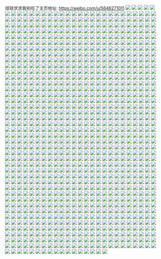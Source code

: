 球球求求我别吃了主页地址: https://weibo.com/u/5646271011 
![](https://wx4.sinaimg.cn/mw2000/006a7b1hgy1h93ixib4j0j30u016bwm2.jpg) 
![](https://wx4.sinaimg.cn/mw2000/006a7b1hgy1h93ixjcbt8j30u014045a.jpg) 
![](https://wx4.sinaimg.cn/mw2000/006a7b1hgy1h93ixjwshoj30u0140jym.jpg) 
![](https://wx4.sinaimg.cn/mw2000/006a7b1hgy1h93ixk80r4j30u0140agk.jpg) 
![](https://wx4.sinaimg.cn/mw2000/006a7b1hgy1h8kxdvzyncj32c03407wj.jpg) 
![](https://wx4.sinaimg.cn/mw2000/006a7b1hgy1h8kxdovobrj32c03404qr.jpg) 
![](https://wx4.sinaimg.cn/mw2000/006a7b1hgy1h8kxds9ucrj32c0340qv6.jpg) 
![](https://wx4.sinaimg.cn/mw2000/006a7b1hgy1h8kxdttpzyj31sc2dse82.jpg) 
![](https://wx4.sinaimg.cn/mw2000/006a7b1hgy1h8kxdxzijcj32c0340e83.jpg) 
![](https://wx4.sinaimg.cn/mw2000/006a7b1hgy1h8kxfkm9w9j31o0280x6p.jpg) 
![](https://wx4.sinaimg.cn/mw2000/006a7b1hgy1h8kxgjzpj5j32c0340e81.jpg) 
![](https://wx4.sinaimg.cn/mw2000/006a7b1hgy1h88lugdcbqj30u012bjxp.jpg) 
![](https://wx4.sinaimg.cn/mw2000/006a7b1hgy1h7pq2ng3vfj32c0340b2a.jpg) 
![](https://wx4.sinaimg.cn/mw2000/006a7b1hgy1h7ppynthg7j31sc2dsx6p.jpg) 
![](https://wx4.sinaimg.cn/mw2000/006a7b1hgy1h7pq2kvnudj32c0340npf.jpg) 
![](https://wx4.sinaimg.cn/mw2000/006a7b1hgy1h7ppyotch1j31o0280e81.jpg) 
![](https://wx4.sinaimg.cn/mw2000/006a7b1hgy1h7pq2r04r4j322b2pikjl.jpg) 
![](https://wx4.sinaimg.cn/mw2000/006a7b1hgy1h7npu3lckyj32c0340kjn.jpg) 
![](https://wx4.sinaimg.cn/mw2000/006a7b1hgy1h7nptntbu7j32c0340e82.jpg) 
![](https://wx4.sinaimg.cn/mw2000/006a7b1hgy1h7npx15eqgj32c0340kjo.jpg) 
![](https://wx4.sinaimg.cn/mw2000/006a7b1hgy1h7nptvia3vj32c0340u0z.jpg) 
![](https://wx4.sinaimg.cn/mw2000/006a7b1hgy1h7nptayk8fj32c0340b2b.jpg) 
![](https://wx4.sinaimg.cn/mw2000/006a7b1hgy1h7k513cu39j30mz0lftbe.jpg) 
![](https://wx4.sinaimg.cn/mw2000/006a7b1hgy1h7fo4vqbejj31k02c0npd.jpg) 
![](https://wx4.sinaimg.cn/mw2000/006a7b1hgy1h7fo4y657dj31kw2dc1ky.jpg) 
![](https://wx4.sinaimg.cn/mw2000/006a7b1hgy1h7fo4tlnq4j31j92awu0x.jpg) 
![](https://wx4.sinaimg.cn/mw2000/006a7b1hgy1h7fo51kqa6j31kw2dc11f.jpg) 
![](https://wx4.sinaimg.cn/mw2000/006a7b1hgy1h7fo53vtm4j31kw2dcn86.jpg) 
![](https://wx4.sinaimg.cn/mw2000/006a7b1hgy1h7fo4ytmi3j30n00xrahy.jpg) 
![](https://wx4.sinaimg.cn/mw2000/006a7b1hgy1h7fjcjp6zwj32c0340ndk.jpg) 
![](https://wx4.sinaimg.cn/mw2000/006a7b1hgy1h7fjckqjvkj32c02c0aiv.jpg) 
![](https://wx4.sinaimg.cn/mw2000/006a7b1hgy1h7fjcmtv71j31z731rdkp.jpg) 
![](https://wx4.sinaimg.cn/mw2000/006a7b1hgy1h7fjcoixryj323n2awtqa.jpg) 
![](https://wx4.sinaimg.cn/mw2000/006a7b1hgy1h7fjcr41tgj32c0340k43.jpg) 
![](https://wx4.sinaimg.cn/mw2000/006a7b1hgy1h7fjcgbo02j32c0340u0y.jpg) 
![](https://wx4.sinaimg.cn/mw2000/006a7b1hgy1h7fjcuwla0j32dr36au0z.jpg) 
![](https://wx4.sinaimg.cn/mw2000/006a7b1hgy1h79wsgrlmtj31o02807wi.jpg) 
![](https://wx4.sinaimg.cn/mw2000/006a7b1hgy1h79wshyzruj30mj0yf10w.jpg) 
![](https://wx4.sinaimg.cn/mw2000/006a7b1hgy1h79wst6fk0j31o02yogsd.jpg) 
![](https://wx4.sinaimg.cn/mw2000/006a7b1hgy1h77xaqahkxj30n00xjtho.jpg) 
![](https://wx4.sinaimg.cn/mw2000/006a7b1hgy1h77xakx8dtj30n00y840d.jpg) 
![](https://wx4.sinaimg.cn/mw2000/006a7b1hgy1h77xar4oe0j30n00y1wqw.jpg) 
![](https://wx4.sinaimg.cn/mw2000/006a7b1hgy1h77xamzi2kj30n00xrdrc.jpg) 
![](https://wx4.sinaimg.cn/mw2000/006a7b1hgy1h77xajvv02j30n00xoaet.jpg) 
![](https://wx4.sinaimg.cn/mw2000/006a7b1hgy1h77xap2y35j30n00y7qe5.jpg) 
![](https://wx4.sinaimg.cn/mw2000/006a7b1hgy1h77xatd5m5j30mz0y7n2v.jpg) 
![](https://wx4.sinaimg.cn/mw2000/006a7b1hgy1h77xasqrnoj30n00y2tj1.jpg) 
![](https://wx4.sinaimg.cn/mw2000/006a7b1hgy1h77xars80hj30hc0pgjvs.jpg) 
![](https://wx4.sinaimg.cn/mw2000/006a7b1hgy1h77qta9mrlj30n00xjgoy.jpg) 
![](https://wx4.sinaimg.cn/mw2000/006a7b1hgy1h6sk2oek03j31sc2dskjm.jpg) 
![](https://wx4.sinaimg.cn/mw2000/006a7b1hgy1h6sk1zle34j32c0340hdt.jpg) 
![](https://wx4.sinaimg.cn/mw2000/006a7b1hgy1h6opuih5daj30n01dsqez.jpg) 
![](https://wx4.sinaimg.cn/mw2000/006a7b1hgy1h6opuge634j30om1hcgyu.jpg) 
![](https://wx4.sinaimg.cn/mw2000/006a7b1hgy1h6opv0xi7dj32c0340hdw.jpg) 
![](https://wx4.sinaimg.cn/mw2000/006a7b1hgy1h6opv5g7whj30n01dsb29.jpg) 
![](https://wx4.sinaimg.cn/mw2000/006a7b1hgy1h6opvnyy9tj32c0340afb.jpg) 
![](https://wx4.sinaimg.cn/mw2000/006a7b1hgy1h6opv9wpe7j30n01dsb29.jpg) 
![](https://wx4.sinaimg.cn/mw2000/006a7b1hgy1h6opvclzvyj30n01dsam9.jpg) 
![](https://wx4.sinaimg.cn/mw2000/006a7b1hgy1h6opw3oqgcj30n01ds4af.jpg) 
![](https://wx4.sinaimg.cn/mw2000/006a7b1hgy1h6opw4ju9bj30u00u046n.jpg) 
![](https://wx4.sinaimg.cn/mw2000/006a7b1hgy1h6mplu2mxfj30n00ya0u4.jpg) 
![](https://wx4.sinaimg.cn/mw2000/006a7b1hgy1h6mpluzba5j30n00xz0zu.jpg) 
![](https://wx4.sinaimg.cn/mw2000/006a7b1hgy1h6mplvr3nij30n00yagmx.jpg) 
![](https://wx4.sinaimg.cn/mw2000/006a7b1hgy1h6mplwfoqyj30n00y80zf.jpg) 
![](https://wx4.sinaimg.cn/mw2000/006a7b1hgy1h6mplzyaghj30n00yftf4.jpg) 
![](https://wx4.sinaimg.cn/mw2000/006a7b1hgy1h6mplt1ecvj30n00wxwk3.jpg) 
![](https://wx4.sinaimg.cn/mw2000/006a7b1hgy1h6mpm26nx9j30n00yljxp.jpg) 
![](https://wx4.sinaimg.cn/mw2000/006a7b1hgy1h6ht24k84oj316o1kwe1w.jpg) 
![](https://wx4.sinaimg.cn/mw2000/006a7b1hgy1h6ht23iav6j316o1kw1az.jpg) 
![](https://wx4.sinaimg.cn/mw2000/006a7b1hgy1h68uhz9an3j315o1qiax7.jpg) 
![](https://wx4.sinaimg.cn/mw2000/006a7b1hgy1h68ui592w2j315o1qikg6.jpg) 
![](https://wx4.sinaimg.cn/mw2000/006a7b1hgy1h644bxbit3j316o1kwq79.jpg) 
![](https://wx4.sinaimg.cn/mw2000/006a7b1hgy1h644bn3y56j31681kw4qa.jpg) 
![](https://wx4.sinaimg.cn/mw2000/006a7b1hgy1h644bvyxqhj31781kwdo0.jpg) 
![](https://wx4.sinaimg.cn/mw2000/006a7b1hgy1h644c036i0j316o1kwwgz.jpg) 
![](https://wx4.sinaimg.cn/mw2000/006a7b1hgy1h644c176x7j316o1kwac2.jpg) 
![](https://wx4.sinaimg.cn/mw2000/006a7b1hgy1h644bqrphuj32c0340kjm.jpg) 
![](https://wx4.sinaimg.cn/mw2000/006a7b1hgy1h644btd5ksj32562ohgsc.jpg) 
![](https://wx4.sinaimg.cn/mw2000/006a7b1hgy1h644bz16jlj31651kwdmc.jpg) 
![](https://wx4.sinaimg.cn/mw2000/006a7b1hgy1h5zg6jl94vj32c0340b2b.jpg) 
![](https://wx4.sinaimg.cn/mw2000/006a7b1hgy1h5utjxhucaj31sc2dshdt.jpg) 
![](https://wx4.sinaimg.cn/mw2000/006a7b1hgy1h5utkhr831j32c0340b2a.jpg) 
![](https://wx4.sinaimg.cn/mw2000/006a7b1hgy1h5utkb3hqsj32c0340qmu.jpg) 
![](https://wx4.sinaimg.cn/mw2000/006a7b1hgy1h5utjyvzwrj31sc2dshdt.jpg) 
![](https://wx4.sinaimg.cn/mw2000/006a7b1hgy1h5utkj97tmj31sc2dsqv5.jpg) 
![](https://wx4.sinaimg.cn/mw2000/006a7b1hgy1h5utkkgsvij32c0340kjl.jpg) 
![](https://wx4.sinaimg.cn/mw2000/006a7b1hgy1h4rhzkd29fj32c03404qq.jpg) 
![](https://wx4.sinaimg.cn/mw2000/006a7b1hgy1h4qf8bgvsoj31sc2dshdt.jpg) 
![](https://wx4.sinaimg.cn/mw2000/006a7b1hgy1h4qf8el4b7j32c0340hdu.jpg) 
![](https://wx4.sinaimg.cn/mw2000/006a7b1hgy1h4qf850lm7j31sc2dshdt.jpg) 
![](https://wx4.sinaimg.cn/mw2000/006a7b1hgy1h4qf88yqasj32c03404qq.jpg) 
![](https://wx4.sinaimg.cn/mw2000/006a7b1hgy1h4qf8j5f5nj32801o0u0x.jpg) 
![](https://wx4.sinaimg.cn/mw2000/006a7b1hgy1h4qf8q1xt7j32c03401ky.jpg) 
![](https://wx4.sinaimg.cn/mw2000/006a7b1hgy1h4o9z3tzkgj32c03404qq.jpg) 
![](https://wx4.sinaimg.cn/mw2000/006a7b1hgy1h4o9z53xvwj31sc2dstut.jpg) 
![](https://wx4.sinaimg.cn/mw2000/006a7b1hgy1h4o5jv6f7zj32c0340hdu.jpg) 
![](https://wx4.sinaimg.cn/mw2000/006a7b1hgy1h4o5jqx4ruj31ex1z81kx.jpg) 
![](https://wx4.sinaimg.cn/mw2000/006a7b1hgy1h4o5jwfuwjj31z42j11kx.jpg) 
![](https://wx4.sinaimg.cn/mw2000/006a7b1hgy1h4o5jpijarj32c0340e81.jpg) 
![](https://wx4.sinaimg.cn/mw2000/006a7b1hgy1h4o5jsdtjtj32c0340kjl.jpg) 
![](https://wx4.sinaimg.cn/mw2000/006a7b1hgy1h4o5k73kh1j315o1ip1kx.jpg) 
![](https://wx4.sinaimg.cn/mw2000/006a7b1hgy1h4moh2i7kuj32c0340hdu.jpg) 
![](https://wx4.sinaimg.cn/mw2000/006a7b1hgy1h4mogrrcczj32c0340e82.jpg) 
![](https://wx4.sinaimg.cn/mw2000/006a7b1hgy1h4mogwxc0xj32c03401kz.jpg) 
![](https://wx4.sinaimg.cn/mw2000/006a7b1hgy1h4mogyaiyoj32c03407wi.jpg) 
![](https://wx4.sinaimg.cn/mw2000/006a7b1hgy1h4moh558ddj32c033y7wi.jpg) 
![](https://wx4.sinaimg.cn/mw2000/006a7b1hgy1h4moh72pp8j32c03404qq.jpg) 
![](https://wx4.sinaimg.cn/mw2000/006a7b1hgy1h4mogl1verj30ya15dn9o.jpg) 
![](https://wx4.sinaimg.cn/mw2000/006a7b1hgy1h4lozwcyf9j32c03404qs.jpg) 
![](https://wx4.sinaimg.cn/mw2000/006a7b1hgy1h4lozn7smnj32c0340u0y.jpg) 
![](https://wx4.sinaimg.cn/mw2000/006a7b1hgy1h4lozr11pyj32c03407wl.jpg) 
![](https://wx4.sinaimg.cn/mw2000/006a7b1hgy1h4lozjmuu0j32c0340qv8.jpg) 
![](https://wx4.sinaimg.cn/mw2000/006a7b1hgy1h4lozyu2izj32c0340b2b.jpg) 
![](https://wx4.sinaimg.cn/mw2000/006a7b1hgy1h4lp08erucj32c0340qv8.jpg) 
![](https://wx4.sinaimg.cn/mw2000/006a7b1hgy1h4hsncmb9ej326n2x1e82.jpg) 
![](https://wx4.sinaimg.cn/mw2000/006a7b1hgy1h43dexhckuj314k1o07aq.jpg) 
![](https://wx4.sinaimg.cn/mw2000/006a7b1hgy1h43dev3eltj31sc2dsu0x.jpg) 
![](https://wx4.sinaimg.cn/mw2000/006a7b1hgy1h43di2s0qpj31sc2dse81.jpg) 
![](https://wx4.sinaimg.cn/mw2000/006a7b1hgy1h43dezsjbuj31sc2dshdt.jpg) 
![](https://wx4.sinaimg.cn/mw2000/006a7b1hgy1h43dewov1xj31sc2dsnpe.jpg) 
![](https://wx4.sinaimg.cn/mw2000/006a7b1hgy1h43di8sj56j33402c0b2a.jpg) 
![](https://wx4.sinaimg.cn/mw2000/006a7b1hgy1h3stobu70jj322o340e85.jpg) 
![](https://wx4.sinaimg.cn/mw2000/006a7b1hgy1h3sto6ux9zj32c0340u0x.jpg) 
![](https://wx4.sinaimg.cn/mw2000/006a7b1hgy1h3p9zv4sjqj31kw2dc4qq.jpg) 
![](https://wx4.sinaimg.cn/mw2000/006a7b1hgy1h3p9zw1vxhj31zs2uuu0x.jpg) 
![](https://wx4.sinaimg.cn/mw2000/006a7b1hgy1h3p9zpsfr4j32c03407wi.jpg) 
![](https://wx4.sinaimg.cn/mw2000/006a7b1hgy1h3p9zwo4lfj30zk1be4e4.jpg) 
![](https://wx4.sinaimg.cn/mw2000/006a7b1hgy1h3p9zqu103j32442v2x6p.jpg) 
![](https://wx4.sinaimg.cn/mw2000/006a7b1hgy1h3p9zooyipj32c0340kjm.jpg) 
![](https://wx4.sinaimg.cn/mw2000/006a7b1hgy1h3p9zrzdnuj32c0340hdu.jpg) 
![](https://wx4.sinaimg.cn/mw2000/006a7b1hgy1h3ike1x0bkj31hc0u0ajv.jpg) 
![](https://wx4.sinaimg.cn/mw2000/006a7b1hgy1h3ev37gqdpj32c0340npg.jpg) 
![](https://wx4.sinaimg.cn/mw2000/006a7b1hgy1h3dq45swklj32c02c0x6p.jpg) 
![](https://wx4.sinaimg.cn/mw2000/006a7b1hgy1h3dl79xrjnj33402c0hdv.jpg) 
![](https://wx4.sinaimg.cn/mw2000/006a7b1hgy1h3dl6z7g6aj33402c07wj.jpg) 
![](https://wx4.sinaimg.cn/mw2000/006a7b1hgy1h3dl73uoquj33402c0qv6.jpg) 
![](https://wx4.sinaimg.cn/mw2000/006a7b1hgy1h3dl7dejvwj33402c0e82.jpg) 
![](https://wx4.sinaimg.cn/mw2000/006a7b1hgy1h3dl7j5clnj32c0340npe.jpg) 
![](https://wx4.sinaimg.cn/mw2000/006a7b1hgy1h385bow8jdj31ds0n0qk8.jpg) 
![](https://wx4.sinaimg.cn/mw2000/006a7b1hgy1h385bms9mjj31ds0n0k8a.jpg) 
![](https://wx4.sinaimg.cn/mw2000/006a7b1hgy1h37wk3aoc6j32c0340qv7.jpg) 
![](https://wx4.sinaimg.cn/mw2000/006a7b1hgy1h37wjuo1nij32c0340npf.jpg) 
![](https://wx4.sinaimg.cn/mw2000/006a7b1hgy1h2vds3z7rij31kw2dcx6p.jpg) 
![](https://wx4.sinaimg.cn/mw2000/006a7b1hgy1h2vdsbtauqj31kw2dc1ky.jpg) 
![](https://wx4.sinaimg.cn/mw2000/006a7b1hgy1h2vdsio9e2j31kw2dc1ky.jpg) 
![](https://wx4.sinaimg.cn/mw2000/006a7b1hgy1h2vdrxc0bwj31kw2dcb2a.jpg) 
![](https://wx4.sinaimg.cn/mw2000/006a7b1hgy1h2vdspkk84j31kw2dcx6p.jpg) 
![](https://wx4.sinaimg.cn/mw2000/006a7b1hgy1h2vdszzysaj31kw2dc4qq.jpg) 
![](https://wx4.sinaimg.cn/mw2000/006a7b1hgy1h2spk88wjgj32c0340hdt.jpg) 
![](https://wx4.sinaimg.cn/mw2000/006a7b1hgy1h2spkn11sqj32c0340kjm.jpg) 
![](https://wx4.sinaimg.cn/mw2000/006a7b1hgy1h2spkhne2oj315o1ptb29.jpg) 
![](https://wx4.sinaimg.cn/mw2000/006a7b1hgy1h2spkken5sj32c0340u0y.jpg) 
![](https://wx4.sinaimg.cn/mw2000/006a7b1hgy1h2spkvsehqj32c02c07wh.jpg) 
![](https://wx4.sinaimg.cn/mw2000/006a7b1hgy1h2ndx2t6vzj30n00w6grs.jpg) 
![](https://wx4.sinaimg.cn/mw2000/006a7b1hgy1h2ndx35ullj30n00x5qar.jpg) 
![](https://wx4.sinaimg.cn/mw2000/006a7b1hgy1h2ne1s1hssj30sg0ne0xm.jpg) 
![](https://wx4.sinaimg.cn/mw2000/006a7b1hgy1h2ndx1rwdzj31jz2bzb2a.jpg) 
![](https://wx4.sinaimg.cn/mw2000/006a7b1hgy1h2ndx3yha8j30mo0xxn7u.jpg) 
![](https://wx4.sinaimg.cn/mw2000/006a7b1hgy1h2ndx3k2dsj30n00v1don.jpg) 
![](https://wx4.sinaimg.cn/mw2000/006a7b1hgy1h2ndx4cubaj30mo0y9wnh.jpg) 
![](https://wx4.sinaimg.cn/mw2000/006a7b1hgy1h2ndxytu1fj30n00fb0y2.jpg) 
![](https://wx4.sinaimg.cn/mw2000/006a7b1hgy1h2ndy00ln5j32c0340qv5.jpg) 
![](https://wx4.sinaimg.cn/mw2000/006a7b1hgy1h2mx4rfhw3j31be0zkh6s.jpg) 
![](https://wx4.sinaimg.cn/mw2000/006a7b1hgy1h2mx4zmjlzj33402c04qr.jpg) 
![](https://wx4.sinaimg.cn/mw2000/006a7b1hgy1h2mx4orpi0j32c02owe81.jpg) 
![](https://wx4.sinaimg.cn/mw2000/006a7b1hgy1h2mx53gyczj326i2e01ky.jpg) 
![](https://wx4.sinaimg.cn/mw2000/006a7b1hgy1h2mx4vevecj334022okjm.jpg) 
![](https://wx4.sinaimg.cn/mw2000/006a7b1hgy1h2mx51esdxj33401z24qq.jpg) 
![](https://wx4.sinaimg.cn/mw2000/006a7b1hgy1h2mx4q6a2wj32322ed4qp.jpg) 
![](https://wx4.sinaimg.cn/mw2000/006a7b1hgy1h2mx557wpmj329b30fhdt.jpg) 
![](https://wx4.sinaimg.cn/mw2000/006a7b1hgy1h2mx583pq5j33402c04qr.jpg) 
![](https://wx4.sinaimg.cn/mw2000/006a7b1hgy1h2mx59nthhj30zk18o4ly.jpg) 
![](https://wx4.sinaimg.cn/mw2000/006a7b1hgy1h2mx4wzsdmj33402c01kx.jpg) 
![](https://wx4.sinaimg.cn/mw2000/006a7b1hgy1h2l12km09sj32yo1o01ky.jpg) 
![](https://wx4.sinaimg.cn/mw2000/006a7b1hgy1h2l12hf29ej32yo1o01ky.jpg) 
![](https://wx4.sinaimg.cn/mw2000/006a7b1hgy1h2hifvtj3xj32c0340npe.jpg) 
![](https://wx4.sinaimg.cn/mw2000/006a7b1hgy1h2fb239ed5j30n00wuwle.jpg) 
![](https://wx4.sinaimg.cn/mw2000/006a7b1hgy1h2fb22kjcbj31kw2dce82.jpg) 
![](https://wx4.sinaimg.cn/mw2000/006a7b1hgy1h2fb2qak95j31kw23u7wh.jpg) 
![](https://wx4.sinaimg.cn/mw2000/006a7b1hgy1h2fb2d1tluj31kw2dcx6p.jpg) 
![](https://wx4.sinaimg.cn/mw2000/006a7b1hgy1h2fb1f3ni3j30n00y1ah9.jpg) 
![](https://wx4.sinaimg.cn/mw2000/006a7b1hgy1h2fb2kp7xjj31kw23unpd.jpg) 
![](https://wx4.sinaimg.cn/mw2000/006a7b1hgy1h2fb1qjgb9j31kw23ux6p.jpg) 
![](https://wx4.sinaimg.cn/mw2000/006a7b1hgy1h2fb1de6mdj31kw2dcu0x.jpg) 
![](https://wx4.sinaimg.cn/mw2000/006a7b1hgy1h2fb5gnyi3j32c03404qq.jpg) 
![](https://wx4.sinaimg.cn/mw2000/006a7b1hgy1h288afprj5j32c0340qv5.jpg) 
![](https://wx4.sinaimg.cn/mw2000/006a7b1hgy1h288ahuhsdj327f2n3b29.jpg) 
![](https://wx4.sinaimg.cn/mw2000/006a7b1hgy1h2770alsulj33402c01l0.jpg) 
![](https://wx4.sinaimg.cn/mw2000/006a7b1hgy1h2770seto1j33402c04qq.jpg) 
![](https://wx4.sinaimg.cn/mw2000/006a7b1hgy1h2770cmsclj33402c0qv6.jpg) 
![](https://wx4.sinaimg.cn/mw2000/006a7b1hgy1h212i5cjdzj30xc5k0b2b.jpg) 
![](https://wx4.sinaimg.cn/mw2000/006a7b1hgy1h212idlgjwj32bc334qv5.jpg) 
![](https://wx4.sinaimg.cn/mw2000/006a7b1hgy1h212i1djh0j315o334u0x.jpg) 
![](https://wx4.sinaimg.cn/mw2000/006a7b1hgy1h212iavhf8j32bc334u0y.jpg) 
![](https://wx4.sinaimg.cn/mw2000/006a7b1hgy1h212i7uxnpj315o334e82.jpg) 
![](https://wx4.sinaimg.cn/mw2000/006a7b1hgy1h212icaddaj31su2egnpd.jpg) 
![](https://wx4.sinaimg.cn/mw2000/006a7b1hgy1h1wmcz5skzj30zk2na7wi.jpg) 
![](https://wx4.sinaimg.cn/mw2000/006a7b1hgy1h1wmaadd2sj30mq14eajk.jpg) 
![](https://wx4.sinaimg.cn/mw2000/006a7b1hgy1h1wmad8jvgj315o2ia4qq.jpg) 
![](https://wx4.sinaimg.cn/mw2000/006a7b1hgy1h1wmau3r5fj32c033yhdu.jpg) 
![](https://wx4.sinaimg.cn/mw2000/006a7b1hgy1h1wmap4ty6j30uk7x74qr.jpg) 
![](https://wx4.sinaimg.cn/mw2000/006a7b1hgy1h1wmasef6aj32bb332e83.jpg) 
![](https://wx4.sinaimg.cn/mw2000/006a7b1hgy1h1wmagadlzj30xc4xrqv6.jpg) 
![](https://wx4.sinaimg.cn/mw2000/006a7b1hgy1h1wmaj4yirj30xc3pcqv5.jpg) 
![](https://wx4.sinaimg.cn/mw2000/006a7b1hgy1h1wmam99b6j32bb332hdu.jpg) 
![](https://wx4.sinaimg.cn/mw2000/006a7b1hgy1h1wmdosj3cj31422ete81.jpg) 
![](https://wx4.sinaimg.cn/mw2000/006a7b1hgy1h1rxsk9viaj32c03401ky.jpg) 
![](https://wx4.sinaimg.cn/mw2000/006a7b1hgy1h1rxsnrwyej32c0340e81.jpg) 
![](https://wx4.sinaimg.cn/mw2000/006a7b1hgy1h1nfaii5rrj33402c0npf.jpg) 
![](https://wx4.sinaimg.cn/mw2000/006a7b1hgy1h1asv3yy2pj32c03404qr.jpg) 
![](https://wx4.sinaimg.cn/mw2000/006a7b1hgy1h123atwpt7j32c0340x6r.jpg) 
![](https://wx4.sinaimg.cn/mw2000/006a7b1hgy1h123awg7r1j32c03407wi.jpg) 
![](https://wx4.sinaimg.cn/mw2000/006a7b1hgy1h123azoo3wj32c0340x6q.jpg) 
![](https://wx4.sinaimg.cn/mw2000/006a7b1hgy1h123alkya0j32c0340x6p.jpg) 
![](https://wx4.sinaimg.cn/mw2000/006a7b1hgy1h123agpvj9j32c0340kjl.jpg) 
![](https://wx4.sinaimg.cn/mw2000/006a7b1hgy1h123ajgg5qj32c0340hdu.jpg) 
![](https://wx4.sinaimg.cn/mw2000/006a7b1hgy1h123apkc7sj32c0340hdw.jpg) 
![](https://wx4.sinaimg.cn/mw2000/006a7b1hgy1h114lm4ihuj30sg0ltdjq.jpg) 
![](https://wx4.sinaimg.cn/mw2000/006a7b1hgy1h114lmmq5lj30uu0j542m.jpg) 
![](https://wx4.sinaimg.cn/mw2000/006a7b1hgy1h114lizcf3j30u0140dsr.jpg) 
![](https://wx4.sinaimg.cn/mw2000/006a7b1hgy1h114lkv026j30n00y87bt.jpg) 
![](https://wx4.sinaimg.cn/mw2000/006a7b1hgy1h114lidw03j30u012rqet.jpg) 
![](https://wx4.sinaimg.cn/mw2000/006a7b1hgy1h114ljwxhxj30u0190ash.jpg) 
![](https://wx4.sinaimg.cn/mw2000/006a7b1hgy1h114llicunj30u0140dts.jpg) 
![](https://wx4.sinaimg.cn/mw2000/006a7b1hgy1h114nq7tinj30ro1d6n48.jpg) 
![](https://wx4.sinaimg.cn/mw2000/006a7b1hgy1h0y2c7161aj30mj0y478r.jpg) 
![](https://wx4.sinaimg.cn/mw2000/006a7b1hgy1h0y2dk9bmyj30u0140gpi.jpg) 
![](https://wx4.sinaimg.cn/mw2000/006a7b1hgy1h0y2dllmh2j30u011gwm9.jpg) 
![](https://wx4.sinaimg.cn/mw2000/006a7b1hgy1h0y2dhz615j30u0140tdg.jpg) 
![](https://wx4.sinaimg.cn/mw2000/006a7b1hgy1h0y2dmdvlnj30u0140jwh.jpg) 
![](https://wx4.sinaimg.cn/mw2000/006a7b1hgy1h0y2dnuj47j30u0140wo1.jpg) 
![](https://wx4.sinaimg.cn/mw2000/006a7b1hgy1h0y2dpa775j30u0140aj8.jpg) 
![](https://wx4.sinaimg.cn/mw2000/006a7b1hgy1h0y2dqm7rhj30u01endqm.jpg) 
![](https://wx4.sinaimg.cn/mw2000/006a7b1hgy1h0m4zvvngaj30mt0pidhr.jpg) 
![](https://wx4.sinaimg.cn/mw2000/003dQCv3ly8h0g9gb3ylfj60ku1700yp02.jpg) 
![](https://wx4.sinaimg.cn/mw2000/003dQCv3ly8h0g9ga0purj60ku1700yp02.jpg) 
![](https://wx4.sinaimg.cn/mw2000/006a7b1hgy1gzs8pkq1w7j30u01907i6.jpg) 
![](https://wx4.sinaimg.cn/mw2000/006a7b1hgy1gzs8pnyq9oj30u0140q9g.jpg) 
![](https://wx4.sinaimg.cn/mw2000/006a7b1hgy1gzs8pljgxoj30u0190152.jpg) 
![](https://wx4.sinaimg.cn/mw2000/006a7b1hgy1gzs8powlmyj30u01404cd.jpg) 
![](https://wx4.sinaimg.cn/mw2000/006a7b1hgy1gzs8pjvh69j30u0190k1c.jpg) 
![](https://wx4.sinaimg.cn/mw2000/006a7b1hgy1gzs8pppr0qj30u0140ds9.jpg) 
![](https://wx4.sinaimg.cn/mw2000/006a7b1hgy1gzs8pmby5oj30u0190qe7.jpg) 
![](https://wx4.sinaimg.cn/mw2000/006a7b1hgy1gzs8pnd9c5j30u0280ww5.jpg) 
![](https://wx4.sinaimg.cn/mw2000/006a7b1hgy1gzs8pqqzemj30u0140nbm.jpg) 
![](https://wx4.sinaimg.cn/mw2000/006a7b1hgy1gzs8prk0n0j30u0140gzp.jpg) 
![](https://wx4.sinaimg.cn/mw2000/006a7b1hgy1gzs8ps7gu8j30u0140grf.jpg) 
![](https://wx4.sinaimg.cn/mw2000/006a7b1hgy1gzdg9mmvb9j32c0340x6q.jpg) 
![](https://wx4.sinaimg.cn/mw2000/006a7b1hgy1gz61usag02j32c0340u0y.jpg) 
![](https://wx4.sinaimg.cn/mw2000/006a7b1hgy1gz61utfgsrj32c035lnpe.jpg) 
![](https://wx4.sinaimg.cn/mw2000/006a7b1hgy1gz470v1g1mj30zk1benci.jpg) 
![](https://wx4.sinaimg.cn/mw2000/006a7b1hgy1gz470ybnj7j30zk1bewx6.jpg) 
![](https://wx4.sinaimg.cn/mw2000/006a7b1hgy1gz470wnkerj30zk0zkaj4.jpg) 
![](https://wx4.sinaimg.cn/mw2000/006a7b1hgy1gz470w17dbj30zk1bend1.jpg) 
![](https://wx4.sinaimg.cn/mw2000/006a7b1hgy1gz470u5on4j30zk1bekaq.jpg) 
![](https://wx4.sinaimg.cn/mw2000/006a7b1hgy1gz470xqr5gj30zk1bewvu.jpg) 
![](https://wx4.sinaimg.cn/mw2000/006a7b1hgy1gz470ywkfoj30zk1betpq.jpg) 
![](https://wx4.sinaimg.cn/mw2000/006a7b1hgy1gz470zwtzcj30zk17j4as.jpg) 
![](https://wx4.sinaimg.cn/mw2000/006a7b1hgy1gyudxxnt2gj32bc334kjm.jpg) 
![](https://wx4.sinaimg.cn/mw2000/006a7b1hgy1gyudyrvdofj30zk1be7i2.jpg) 
![](https://wx4.sinaimg.cn/mw2000/006a7b1hgy1gyudyooppvj30to13kwns.jpg) 
![](https://wx4.sinaimg.cn/mw2000/006a7b1hgy1gyudyr2an0j30u0140anz.jpg) 
![](https://wx4.sinaimg.cn/mw2000/006a7b1hgy1gyudyp789jj30u0140dnu.jpg) 
![](https://wx4.sinaimg.cn/mw2000/006a7b1hgy1gyudyqkn1pj31400u0gz6.jpg) 
![](https://wx4.sinaimg.cn/mw2000/006a7b1hgy1gyudyrhc5nj30u0140n7e.jpg) 
![](https://wx4.sinaimg.cn/mw2000/006a7b1hgy1gyudypmpj1j30vi1k0kcu.jpg) 
![](https://wx4.sinaimg.cn/mw2000/006a7b1hgy1gyudyq4ea7j30u0140tgg.jpg) 
![](https://wx4.sinaimg.cn/mw2000/006a7b1hgy1gyudyo99zuj31400u0dns.jpg) 
![](https://wx4.sinaimg.cn/mw2000/006a7b1hgy1gxxez5rsjjj31kw2dcnpd.jpg) 
![](https://wx4.sinaimg.cn/mw2000/006a7b1hgy1gxxez2rqjlj31kw2dcx6p.jpg) 
![](https://wx4.sinaimg.cn/mw2000/006a7b1hgy1gxxez4ndr6j31kw2dcu0x.jpg) 
![](https://wx4.sinaimg.cn/mw2000/006a7b1hgy1gxxez3g9rtj315o3341ky.jpg) 
![](https://wx4.sinaimg.cn/mw2000/006a7b1hgy1gxxez9696bj324j2u2u0y.jpg) 
![](https://wx4.sinaimg.cn/mw2000/006a7b1hgy1gxxez8288jj311e1ui4qp.jpg) 
![](https://wx4.sinaimg.cn/mw2000/006a7b1hgy1gxxez12hkyj32bc334e82.jpg) 
![](https://wx4.sinaimg.cn/mw2000/006a7b1hgy1gxxez6rgdij32a32wj1l0.jpg) 
![](https://wx4.sinaimg.cn/mw2000/006a7b1hgy1gxxez7gpjwj30xc3e8x6p.jpg) 
![](https://wx4.sinaimg.cn/mw2000/006a7b1hgy1gxxez07wbyj32c01nvnpd.jpg) 
![](https://wx4.sinaimg.cn/mw2000/006a7b1hgy1gx6rnyjsf5j30n01dstbl.jpg) 
![](https://wx4.sinaimg.cn/mw2000/006a7b1hly1grfxi4c3x9j30g03404qp.jpg) 
![](https://wx4.sinaimg.cn/mw2000/006a7b1hly1grfxi7ocsrj31zc2ruu0y.jpg) 
![](https://wx4.sinaimg.cn/mw2000/006a7b1hly1grfxibvpotj32c0340kjo.jpg) 
![](https://wx4.sinaimg.cn/mw2000/006a7b1hly1grfxi8ey0zj30n02k0azz.jpg) 
![](https://wx4.sinaimg.cn/mw2000/006a7b1hly1grfxi951ibj30n015vwqu.jpg) 
![](https://wx4.sinaimg.cn/mw2000/006a7b1hly1grfxhylnyzj30n02owhdt.jpg) 
![](https://wx4.sinaimg.cn/mw2000/006a7b1hly1grfxi2c5boj30n02477wh.jpg) 
![](https://wx4.sinaimg.cn/mw2000/006a7b1hly1grfxi5hxs9j30n01a0h5e.jpg) 
![](https://wx4.sinaimg.cn/mw2000/006a7b1hly1grfxicfxedj30ku0kuq51.jpg) 
![](https://wx4.sinaimg.cn/mw2000/006a7b1hly1greoeul727j31kw2dcb2d.jpg) 
![](https://wx4.sinaimg.cn/mw2000/006a7b1hly1greocs5glaj31kw2dcnph.jpg) 
![](https://wx4.sinaimg.cn/mw2000/006a7b1hly1greocqsx5hj31kw2dc1l2.jpg) 
![](https://wx4.sinaimg.cn/mw2000/006a7b1hly1greoidt9zsj30n01x0kcn.jpg) 
![](https://wx4.sinaimg.cn/mw2000/006a7b1hly1greogf3nxqj31kw2dckjp.jpg) 
![](https://wx4.sinaimg.cn/mw2000/006a7b1hly1greohphtn1j30n01x0tx4.jpg) 
![](https://wx4.sinaimg.cn/mw2000/006a7b1hly1greoiddmagj31kw2dc7wl.jpg) 
![](https://wx4.sinaimg.cn/mw2000/006a7b1hly1greof192lij31kw2dcqv9.jpg) 
![](https://wx4.sinaimg.cn/mw2000/006a7b1hly1greof38py8j31kw2dcx6t.jpg) 
![](https://wx4.sinaimg.cn/mw2000/006a7b1hgy1gr8rcoihcmj32c0340az5.jpg) 
![](https://wx4.sinaimg.cn/mw2000/006a7b1hgy1gr8ra5w62wj32c0340hdt.jpg) 
![](https://wx4.sinaimg.cn/mw2000/006a7b1hgy1gr8rceogfvj32c0340ti6.jpg) 
![](https://wx4.sinaimg.cn/mw2000/006a7b1hgy1gr8ra15patj30n01x0tr9.jpg) 
![](https://wx4.sinaimg.cn/mw2000/006a7b1hgy1gr8ra78p22j62c0340npd02.jpg) 
![](https://wx4.sinaimg.cn/mw2000/006a7b1hgy1gr8ra3mhyuj32c033yb2b.jpg) 
![](https://wx4.sinaimg.cn/mw2000/006a7b1hgy1gr8ra4kkclj31ea1eae0p.jpg) 
![](https://wx4.sinaimg.cn/mw2000/006a7b1hgy1gr8rajw5whj30u011iae3.jpg) 
![](https://wx4.sinaimg.cn/mw2000/006a7b1hgy1gr8rapr3vdj30u011iagb.jpg) 
![](https://wx4.sinaimg.cn/mw2000/006a7b1hgy1gr7gk8ci2jj31ps2vre81.jpg) 
![](https://wx4.sinaimg.cn/mw2000/006a7b1hgy1gr7gkbi9zgj32c02c04oc.jpg) 
![](https://wx4.sinaimg.cn/mw2000/006a7b1hgy1gr7gkg9zeuj32c02c0kjl.jpg) 
![](https://wx4.sinaimg.cn/mw2000/006a7b1hgy1gr7gk4fsd2j32c02c0npd.jpg) 
![](https://wx4.sinaimg.cn/mw2000/006a7b1hgy1gr7gkksh5sj62c02c0e8102.jpg) 
![](https://wx4.sinaimg.cn/mw2000/006a7b1hgy1gr7gkp4pdsj32c02c0e81.jpg) 
![](https://wx4.sinaimg.cn/mw2000/006a7b1hgy1gqzhkj0asyj31o01o0qr7.jpg) 
![](https://wx4.sinaimg.cn/mw2000/006a7b1hgy1gqzhkfoi3pj61o0280kjl02.jpg) 
![](https://wx4.sinaimg.cn/mw2000/006a7b1hgy1gqzhkarrlkj31o01o04qp.jpg) 
![](https://wx4.sinaimg.cn/mw2000/006a7b1hgy1gqzhlbeadkj30n0540hdu.jpg) 
![](https://wx4.sinaimg.cn/mw2000/006a7b1hgy1gqzhkrt7m4j311n0n07dm.jpg) 
![](https://wx4.sinaimg.cn/mw2000/006a7b1hgy1gqzhmdc6ymj32c0340qv8.jpg) 
![](https://wx4.sinaimg.cn/mw2000/006a7b1hgy1gqcd9ms2jrj31400u0k11.jpg) 
![](https://wx4.sinaimg.cn/mw2000/006a7b1hgy1gqcd9nm02ij30u0140k1e.jpg) 
![](https://wx4.sinaimg.cn/mw2000/006a7b1hly1gp6xjj0vrlj3226226hdu.jpg) 
![](https://wx4.sinaimg.cn/mw2000/006a7b1hly1gp6xji2jh9j32332334qq.jpg) 
![](https://wx4.sinaimg.cn/mw2000/006a7b1hly1gp6xjjwoa0j32c02c07wj.jpg) 
![](https://wx4.sinaimg.cn/mw2000/006a7b1hly1gp6xe0om92j32c03401kz.jpg) 
![](https://wx4.sinaimg.cn/mw2000/006a7b1hly1gp6xbhg00kj32c03407wi.jpg) 
![](https://wx4.sinaimg.cn/mw2000/006a7b1hly1gp6xbx587kj32c03407wi.jpg) 
![](https://wx4.sinaimg.cn/mw2000/006a7b1hly1gp6xc0sr3mj32c0340hdv.jpg) 
![](https://wx4.sinaimg.cn/mw2000/006a7b1hly1gp6xbzh80cj32c0340e82.jpg) 
![](https://wx4.sinaimg.cn/mw2000/006a7b1hly1gp6xc2770dj32c0340npg.jpg) 
![](https://wx4.sinaimg.cn/mw2000/006a7b1hly1gp6xc3bxx9j32482yqhdv.jpg) 
![](https://wx4.sinaimg.cn/mw2000/006a7b1hly1gp6xccqcp3j32c0340kjl.jpg) 
![](https://wx4.sinaimg.cn/mw2000/006a7b1hly1gp6xbw0y0tj323z33mhdv.jpg) 
![](https://wx4.sinaimg.cn/mw2000/006a7b1hly1goy8brcvahj31jk2bcqv5.jpg) 
![](https://wx4.sinaimg.cn/mw2000/006a7b1hly1goy8bod30dj31jk2bc1ky.jpg) 
![](https://wx4.sinaimg.cn/mw2000/006a7b1hly1goy8bkgyxmj319a1wk1kx.jpg) 
![](https://wx4.sinaimg.cn/mw2000/006a7b1hly1goy8bbslvxj32c03401l0.jpg) 
![](https://wx4.sinaimg.cn/mw2000/006a7b1hly1goy8bp1nrgj30u0190443.jpg) 
![](https://wx4.sinaimg.cn/mw2000/006a7b1hly1goy8bgygz8j32c03401kz.jpg) 
![](https://wx4.sinaimg.cn/mw2000/006a7b1hly1goy8bj1lt5j31c02001in.jpg) 
![](https://wx4.sinaimg.cn/mw2000/006a7b1hly1goy8b3v2fdj317o1oke81.jpg) 
![](https://wx4.sinaimg.cn/mw2000/006a7b1hly1goy8c9zrobj32001c07wh.jpg) 
![](https://wx4.sinaimg.cn/mw2000/006a7b1hly1govaplf29aj30n01dstjf.jpg) 
![](https://wx4.sinaimg.cn/mw2000/006a7b1hly1goswyyku4xj31rm2to7wh.jpg) 
![](https://wx4.sinaimg.cn/mw2000/006a7b1hly1goswz0o4ngj32c02c04qp.jpg) 
![](https://wx4.sinaimg.cn/mw2000/006a7b1hly1goswzapx2kj32c02c0u0y.jpg) 
![](https://wx4.sinaimg.cn/mw2000/006a7b1hly1goswz7wgxgj32c02gv7wj.jpg) 
![](https://wx4.sinaimg.cn/mw2000/006a7b1hly1goswz4kqraj32232rvkjm.jpg) 
![](https://wx4.sinaimg.cn/mw2000/006a7b1hly1goswyx9r1rj32c02c0qv6.jpg) 
![](https://wx4.sinaimg.cn/mw2000/006a7b1hly1goqmxgadyfj30gj0orkdi.jpg) 
![](https://wx4.sinaimg.cn/mw2000/006a7b1hly1goqmxmynjoj32c02c0npe.jpg) 
![](https://wx4.sinaimg.cn/mw2000/006a7b1hly1goqmz9n70gj31k02c07wm.jpg) 
![](https://wx4.sinaimg.cn/mw2000/006a7b1hly1goqmy4qcc9j32c02c0dzk.jpg) 
![](https://wx4.sinaimg.cn/mw2000/006a7b1hly1goqn0g4b3kj32c0340kjm.jpg) 
![](https://wx4.sinaimg.cn/mw2000/006a7b1hly1goqn08x92dj32c02c0e81.jpg) 
![](https://wx4.sinaimg.cn/mw2000/006a7b1hly1goqmzb6a2ej32c02c0kb1.jpg) 
![](https://wx4.sinaimg.cn/mw2000/006a7b1hly1goqmze28z0j32c02c01ii.jpg) 
![](https://wx4.sinaimg.cn/mw2000/006a7b1hly1goqmzglyosj32c02c01ew.jpg) 
![](https://wx4.sinaimg.cn/mw2000/006a7b1hly1goiluhi1f4j32c03407wi.jpg) 
![](https://wx4.sinaimg.cn/mw2000/006a7b1hly1goilun5nw7j32c0340hdv.jpg) 
![](https://wx4.sinaimg.cn/mw2000/006a7b1hly1goilvaespqj32c0340u0x.jpg) 
![](https://wx4.sinaimg.cn/mw2000/006a7b1hly1goilv0kyh8j32c0340e83.jpg) 
![](https://wx4.sinaimg.cn/mw2000/006a7b1hly1goilv4unqij32c03401kz.jpg) 
![](https://wx4.sinaimg.cn/mw2000/006a7b1hly1goilu6ywc0j32c0340hdv.jpg) 
![](https://wx4.sinaimg.cn/mw2000/006a7b1hly1goiluepleaj32c02c0u0y.jpg) 
![](https://wx4.sinaimg.cn/mw2000/006a7b1hly1goilu97llpj32c02c0x6p.jpg) 
![](https://wx4.sinaimg.cn/mw2000/006a7b1hly1goilubt9u1j32c02c0x6p.jpg) 
![](https://wx4.sinaimg.cn/mw2000/006a7b1hly1gof05jvlsjj32c03404qq.jpg) 
![](https://wx4.sinaimg.cn/mw2000/006a7b1hly1goa9mnmxrgj32c03401ky.jpg) 
![](https://wx4.sinaimg.cn/mw2000/006a7b1hly1goa9m2mjwej32c0340kjm.jpg) 
![](https://wx4.sinaimg.cn/mw2000/006a7b1hly1goa9m8tkthj32c03404qq.jpg) 
![](https://wx4.sinaimg.cn/mw2000/006a7b1hly1goa9ml2k2vj32801o0qv5.jpg) 
![](https://wx4.sinaimg.cn/mw2000/006a7b1hly1goa9mqefwvj32c03407wh.jpg) 
![](https://wx4.sinaimg.cn/mw2000/006a7b1hly1goa9m6g4nqj32c02c04qp.jpg) 
![](https://wx4.sinaimg.cn/mw2000/006a7b1hly1goa9mcvzelj32c02c04qp.jpg) 
![](https://wx4.sinaimg.cn/mw2000/006a7b1hly1goa9mhlmytj33402c0kjl.jpg) 
![](https://wx4.sinaimg.cn/mw2000/006a7b1hly1gnzx2o6z7zj31dd2224qt.jpg) 
![](https://wx4.sinaimg.cn/mw2000/006a7b1hly1gnzx2pfdcpj31dd222b2d.jpg) 
![](https://wx4.sinaimg.cn/mw2000/006a7b1hly1gnzx2lw9ovj31jk222hdt.jpg) 
![](https://wx4.sinaimg.cn/mw2000/006a7b1hly1gnzx2qof0cj31dd2221l1.jpg) 
![](https://wx4.sinaimg.cn/mw2000/006a7b1hly1gnzx2jibbpj31kw2dcnpi.jpg) 
![](https://wx4.sinaimg.cn/mw2000/006a7b1hly1gnzx2mo1lfj32c0340x6q.jpg) 
![](https://wx4.sinaimg.cn/mw2000/006a7b1hly1gnzx2gzi2ej32c0340npe.jpg) 
![](https://wx4.sinaimg.cn/mw2000/006a7b1hly1gnzx2kaynyj32c0340kjm.jpg) 
![](https://wx4.sinaimg.cn/mw2000/006a7b1hly1gnzx2i4piij31kt1n8e81.jpg) 
![](https://wx4.sinaimg.cn/mw2000/006a7b1hly1gnyta6b0p5j34mo334npk.jpg) 
![](https://wx4.sinaimg.cn/mw2000/006a7b1hly1gnytahkui4j34mo334e87.jpg) 
![](https://wx4.sinaimg.cn/mw2000/006a7b1hly1gnyta8v6gxj34mo334kjq.jpg) 
![](https://wx4.sinaimg.cn/mw2000/006a7b1hly1gnytasktn5j34mo334b2g.jpg) 
![](https://wx4.sinaimg.cn/mw2000/006a7b1hly1gnytaxrlqjj33402c04qp.jpg) 
![](https://wx4.sinaimg.cn/mw2000/006a7b1hly1gnytaow061j34mo334qvb.jpg) 
![](https://wx4.sinaimg.cn/mw2000/006a7b1hly1gnyta2tyn8j33344mokjr.jpg) 
![](https://wx4.sinaimg.cn/mw2000/006a7b1hly1gnytakomjkj34mo334qvb.jpg) 
![](https://wx4.sinaimg.cn/mw2000/006a7b1hly1gnytac91djj34mo3344qx.jpg) 
![](https://wx4.sinaimg.cn/mw2000/006a7b1hly1gnytaw2bbtj34mo334b2g.jpg) 
![](https://wx4.sinaimg.cn/mw2000/006a7b1hly1gnvbxwsombj32c03401l1.jpg) 
![](https://wx4.sinaimg.cn/mw2000/006a7b1hly1gnvby2mnofj32c0340b2c.jpg) 
![](https://wx4.sinaimg.cn/mw2000/006a7b1hly1gnvby595ivj32c0340b2d.jpg) 
![](https://wx4.sinaimg.cn/mw2000/006a7b1hly1gnvby7ubjoj32c03404qt.jpg) 
![](https://wx4.sinaimg.cn/mw2000/006a7b1hly1gnvbyb5c18j32c03404qt.jpg) 
![](https://wx4.sinaimg.cn/mw2000/006a7b1hly1gnvbxv5aelj32c03407wl.jpg) 
![](https://wx4.sinaimg.cn/mw2000/006a7b1hly1gnvby0gliaj32c0340x6s.jpg) 
![](https://wx4.sinaimg.cn/mw2000/006a7b1hly1gnvbxt26ioj30n00vxn88.jpg) 
![](https://wx4.sinaimg.cn/mw2000/006a7b1hly1gnvbxycgvfj32c02c04qr.jpg) 
![](https://wx4.sinaimg.cn/mw2000/006a7b1hly1gnucrd4n5aj32c02c0tn8.jpg) 
![](https://wx4.sinaimg.cn/mw2000/006a7b1hly1gnucrh1xvsj32c02c0e81.jpg) 
![](https://wx4.sinaimg.cn/mw2000/006a7b1hly1gnucrmsubzj32c02c0u0y.jpg) 
![](https://wx4.sinaimg.cn/mw2000/006a7b1hly1gnucrr2tczj32c02c0x6p.jpg) 
![](https://wx4.sinaimg.cn/mw2000/006a7b1hly1gnucrty7svj32c02c04p2.jpg) 
![](https://wx4.sinaimg.cn/mw2000/006a7b1hly1gnucry5qixj32c0340kjl.jpg) 
![](https://wx4.sinaimg.cn/mw2000/006a7b1hly1gnucs0r1emj32c02c0e52.jpg) 
![](https://wx4.sinaimg.cn/mw2000/006a7b1hly1gnucs33nj1j32c02c0nbo.jpg) 
![](https://wx4.sinaimg.cn/mw2000/006a7b1hly1gnucs5iy02j32c02c0wsn.jpg) 
![](https://wx4.sinaimg.cn/mw2000/006a7b1hly1gnucs7ac0gj32c02c0doj.jpg) 
![](https://wx4.sinaimg.cn/mw2000/006a7b1hly1gnjzm6mahbj322b2iwe82.jpg) 
![](https://wx4.sinaimg.cn/mw2000/006a7b1hly1gnjzm9fcn9j32c02c07wh.jpg) 
![](https://wx4.sinaimg.cn/mw2000/006a7b1hly1gnjzm7qlrlj31wj2pxkjl.jpg) 
![](https://wx4.sinaimg.cn/mw2000/006a7b1hly1gnjznzf6xpj30n01frdxv.jpg) 
![](https://wx4.sinaimg.cn/mw2000/006a7b1hly1gnjznzmprsj32c02c07e6.jpg) 
![](https://wx4.sinaimg.cn/mw2000/006a7b1hly1gnjzo13ei3j321o2wh14w.jpg) 
![](https://wx4.sinaimg.cn/mw2000/006a7b1hly1gnfc5cf2w7j32c0340x6r.jpg) 
![](https://wx4.sinaimg.cn/mw2000/006a7b1hly1gnfc4wkn60j321y340u0z.jpg) 
![](https://wx4.sinaimg.cn/mw2000/006a7b1hly1gnfc582a5rj32c0340kjm.jpg) 
![](https://wx4.sinaimg.cn/mw2000/006a7b1hly1gnfc544ywgj32rw2rwx6p.jpg) 
![](https://wx4.sinaimg.cn/mw2000/006a7b1hly1gnfc521d6mj32c02c0qv6.jpg) 
![](https://wx4.sinaimg.cn/mw2000/006a7b1hly1gnfc55j06zj32x02x01ky.jpg) 
![](https://wx4.sinaimg.cn/mw2000/006a7b1hly1gnfc5oo4h5j32c0340npf.jpg) 
![](https://wx4.sinaimg.cn/mw2000/006a7b1hly1gnfc4vfbn7j30u0140gp0.jpg) 
![](https://wx4.sinaimg.cn/mw2000/006a7b1hly1gnfc562lyaj30u0140wk7.jpg) 
![](https://wx4.sinaimg.cn/mw2000/006a7b1hly1gn259uiuk7j30n01eiatx.jpg) 
![](https://wx4.sinaimg.cn/mw2000/006a7b1hly1gn259vxb09j30n02hg7wh.jpg) 
![](https://wx4.sinaimg.cn/mw2000/006a7b1hly1gn259xf92uj30n00yinau.jpg) 
![](https://wx4.sinaimg.cn/mw2000/006a7b1hly1gn259vdv6kj30n01honj1.jpg) 
![](https://wx4.sinaimg.cn/mw2000/006a7b1hly1gn259ywzv7j32c0340qv5.jpg) 
![](https://wx4.sinaimg.cn/mw2000/006a7b1hly1gn259v0y77j30n02cc7wh.jpg) 
![](https://wx4.sinaimg.cn/mw2000/006a7b1hly1gn259u943zj30n01r9twj.jpg) 
![](https://wx4.sinaimg.cn/mw2000/006a7b1hly1gn259tv22hj30n01fr4f9.jpg) 
![](https://wx4.sinaimg.cn/mw2000/006a7b1hly1gn259w8xppj30n02kwtoa.jpg) 
![](https://wx4.sinaimg.cn/mw2000/006a7b1hly1gm8j50yb3sj32c036ehdv.jpg) 
![](https://wx4.sinaimg.cn/mw2000/006a7b1hly1gm8j4hh82pj32c03404qr.jpg) 
![](https://wx4.sinaimg.cn/mw2000/006a7b1hly1gm8j4qw7v0j32b83401ky.jpg) 
![](https://wx4.sinaimg.cn/mw2000/006a7b1hly1gm8j4ckfz9j30n01dxww3.jpg) 
![](https://wx4.sinaimg.cn/mw2000/006a7b1hly1gm8j4dhe2zj30n01bxqlc.jpg) 
![](https://wx4.sinaimg.cn/mw2000/006a7b1hly1gm8j4ohvu1j30n01x01kx.jpg) 
![](https://wx4.sinaimg.cn/mw2000/006a7b1hly1gm8j4bq0pmj33402dqx6q.jpg) 
![](https://wx4.sinaimg.cn/mw2000/006a7b1hly1gm8j4ms0a0j32c0340npg.jpg) 
![](https://wx4.sinaimg.cn/mw2000/006a7b1hly1gm8j52lduuj30n01x01ku.jpg) 
![](https://wx4.sinaimg.cn/mw2000/006a7b1hly1gm8j54y6vwj32c0340qv6.jpg) 
![](https://wx4.sinaimg.cn/mw2000/006a7b1hly1gm8j5c5momj32c0340x6r.jpg) 
![](https://wx4.sinaimg.cn/mw2000/006a7b1hly1gm8j5jfogdj32c03401l0.jpg) 
![](https://wx4.sinaimg.cn/mw2000/006a7b1hly1gm8j5mtlddj32a33407wi.jpg) 
![](https://wx4.sinaimg.cn/mw2000/006a7b1hly1glwtguuljpj33402c0e83.jpg) 
![](https://wx4.sinaimg.cn/mw2000/006a7b1hly1glwtg1o962j30n06onb2a.jpg) 
![](https://wx4.sinaimg.cn/mw2000/006a7b1hly1glwtg4gql5j30n00yiwsk.jpg) 
![](https://wx4.sinaimg.cn/mw2000/006a7b1hly1glwtgdd26uj32c0340u0x.jpg) 
![](https://wx4.sinaimg.cn/mw2000/006a7b1hly1glwtgi3xoqj33402c0qv5.jpg) 
![](https://wx4.sinaimg.cn/mw2000/006a7b1hly1glwtgmgzsvj31yt1yt7wh.jpg) 
![](https://wx4.sinaimg.cn/mw2000/006a7b1hly1glwtfwcmtnj31sc2dsb2b.jpg) 
![](https://wx4.sinaimg.cn/mw2000/006a7b1hly1glwth8kwr9j32c0340kjm.jpg) 
![](https://wx4.sinaimg.cn/mw2000/006a7b1hly1glwth1mhp5j32c0340npe.jpg) 
![](https://wx4.sinaimg.cn/mw2000/006a7b1hly1glwtg73t6gj32c02c04qp.jpg) 
![](https://wx4.sinaimg.cn/mw2000/006a7b1hly1glunhqj4atj33402c04qr.jpg) 
![](https://wx4.sinaimg.cn/mw2000/006a7b1hly1glunhq2qrkj33402c04qr.jpg) 
![](https://wx4.sinaimg.cn/mw2000/006a7b1hly1glunhianzqj33402c0e81.jpg) 
![](https://wx4.sinaimg.cn/mw2000/006a7b1hly1glunhvzfloj33402c07wj.jpg) 
![](https://wx4.sinaimg.cn/mw2000/006a7b1hly1glunhcim2cj31ds0n01az.jpg) 
![](https://wx4.sinaimg.cn/mw2000/006a7b1hly1glizs2hm40j32fk1m2b2c.jpg) 
![](https://wx4.sinaimg.cn/mw2000/006a7b1hly1glddi3asyjj30n01pcayy.jpg) 
![](https://wx4.sinaimg.cn/mw2000/006a7b1hly1glddi5clxjj30n01r91cb.jpg) 
![](https://wx4.sinaimg.cn/mw2000/006a7b1hly1glddi6gmvdj30n01x0tph.jpg) 
![](https://wx4.sinaimg.cn/mw2000/006a7b1hly1glddhofiyuj30n01x0atz.jpg) 
![](https://wx4.sinaimg.cn/mw2000/006a7b1hly1glddi7u027j30n01a018m.jpg) 
![](https://wx4.sinaimg.cn/mw2000/006a7b1hly1glddia1adqj30n0370kjl.jpg) 
![](https://wx4.sinaimg.cn/mw2000/006a7b1hly1glddhxsl56j320830cu0y.jpg) 
![](https://wx4.sinaimg.cn/mw2000/006a7b1hly1glddhzrbzwj30n014wgxb.jpg) 
![](https://wx4.sinaimg.cn/mw2000/006a7b1hly1glddibfunvj32c02c07wh.jpg) 
![](https://wx4.sinaimg.cn/mw2000/006a7b1hly1glddiddlanj30n03eob29.jpg) 
![](https://wx4.sinaimg.cn/mw2000/006a7b1hly1glbxn1q7sbj32bb3324qr.jpg) 
![](https://wx4.sinaimg.cn/mw2000/006a7b1hly1glbxn37forj32c03407wh.jpg) 
![](https://wx4.sinaimg.cn/mw2000/006a7b1hly1gl8p2ny3o3j30ld0w1dpk.jpg) 
![](https://wx4.sinaimg.cn/mw2000/006a7b1hly1gl8p1qzbztj31jk2bcu0z.jpg) 
![](https://wx4.sinaimg.cn/mw2000/006a7b1hly1gl8p22h2soj31jk2bcnpf.jpg) 
![](https://wx4.sinaimg.cn/mw2000/006a7b1hly1gl8p2cptzsj31jk2bcnpf.jpg) 
![](https://wx4.sinaimg.cn/mw2000/006a7b1hly1gl8p2mjpl9j31jk2bcqv7.jpg) 
![](https://wx4.sinaimg.cn/mw2000/006a7b1hly1gl8nv6v08yj334022oqv6.jpg) 
![](https://wx4.sinaimg.cn/mw2000/006a7b1hly1gl8nv2jmxwj334022o1l0.jpg) 
![](https://wx4.sinaimg.cn/mw2000/006a7b1hly1gl8nwlhrufj330c2084qq.jpg) 
![](https://wx4.sinaimg.cn/mw2000/006a7b1hly1gl8nvfzoxwj30n01dsnpf.jpg) 
![](https://wx4.sinaimg.cn/mw2000/006a7b1hly1gl8nv9idg7j32bb332x6p.jpg) 
![](https://wx4.sinaimg.cn/mw2000/006a7b1hly1gl8nvj3gxuj32c03401ky.jpg) 
![](https://wx4.sinaimg.cn/mw2000/006a7b1hly1gl8nvmhdxnj32c0340b2a.jpg) 
![](https://wx4.sinaimg.cn/mw2000/006a7b1hly1gl8nuvnnrtj30n01t6ata.jpg) 
![](https://wx4.sinaimg.cn/mw2000/006a7b1hly1gl8nvanpeej30n01pcwxv.jpg) 
![](https://wx4.sinaimg.cn/mw2000/006a7b1hly1gl7kotjl2uj322o340qv6.jpg) 
![](https://wx4.sinaimg.cn/mw2000/006a7b1hly1gl7kp3n74pj32c0340qv6.jpg) 
![](https://wx4.sinaimg.cn/mw2000/006a7b1hly1gl52k3glpij322o2sqb2a.jpg) 
![](https://wx4.sinaimg.cn/mw2000/006a7b1hly1gl52jzp5j7j334024m1ky.jpg) 
![](https://wx4.sinaimg.cn/mw2000/006a7b1hly1gl52k70bmjj32be24uqv5.jpg) 
![](https://wx4.sinaimg.cn/mw2000/006a7b1hly1gl52k9jb1aj30n0234e1d.jpg) 
![](https://wx4.sinaimg.cn/mw2000/006a7b1hly1gl52kh0arqj33402dq7wi.jpg) 
![](https://wx4.sinaimg.cn/mw2000/006a7b1hly1gl52kog6sjj30n00ugdme.jpg) 
![](https://wx4.sinaimg.cn/mw2000/006a7b1hly1gl52kjysgcj330c208u0x.jpg) 
![](https://wx4.sinaimg.cn/mw2000/006a7b1hly1gl52knjh5dj32c0340b2a.jpg) 
![](https://wx4.sinaimg.cn/mw2000/006a7b1hly1gl52kddiqjj322o340e82.jpg) 
![](https://wx4.sinaimg.cn/mw2000/006a7b1hly1gky8bnc2qaj30u0140tmm.jpg) 
![](https://wx4.sinaimg.cn/mw2000/006a7b1hly1gky8e18056j30u00u0aeo.jpg) 
![](https://wx4.sinaimg.cn/mw2000/006a7b1hly1gky8boyxlnj30u014046u.jpg) 
![](https://wx4.sinaimg.cn/mw2000/006a7b1hly1gky8boaeqgj30u0140air.jpg) 
![](https://wx4.sinaimg.cn/mw2000/006a7b1hly1gky8bl399pj30u01400zs.jpg) 
![](https://wx4.sinaimg.cn/mw2000/006a7b1hly1gky8bpgzyyj30u0140798.jpg) 
![](https://wx4.sinaimg.cn/mw2000/006a7b1hly1gky8ebqly0j30u00u0djv.jpg) 
![](https://wx4.sinaimg.cn/mw2000/006a7b1hly1gky8eci5bqj30u00u00z5.jpg) 
![](https://wx4.sinaimg.cn/mw2000/006a7b1hly1gky8eb4mexj30n026l7js.jpg) 
![](https://wx4.sinaimg.cn/mw2000/006a7b1hly1gkppo8eavjj30n03eoqoa.jpg) 
![](https://wx4.sinaimg.cn/mw2000/006a7b1hly1gkppo0kxlrj30n02k01kx.jpg) 
![](https://wx4.sinaimg.cn/mw2000/006a7b1hly1gkppoa86lgj30n03707pn.jpg) 
![](https://wx4.sinaimg.cn/mw2000/006a7b1hly1gkppoh9mq8j30n037ukjl.jpg) 
![](https://wx4.sinaimg.cn/mw2000/006a7b1hly1gkppol639zj30n05a3x6p.jpg) 
![](https://wx4.sinaimg.cn/mw2000/006a7b1hly1gkppo3k7luj30n02k04qp.jpg) 
![](https://wx4.sinaimg.cn/mw2000/006a7b1hly1gkppo6emncj30n02i47wh.jpg) 
![](https://wx4.sinaimg.cn/mw2000/006a7b1hly1gkppoe5coyj30n02k04qp.jpg) 
![](https://wx4.sinaimg.cn/mw2000/006a7b1hly1gkppobst8rj30n02k0trz.jpg) 
![](https://wx4.sinaimg.cn/mw2000/006a7b1hly1gke2fklwkhj31w02io7wi.jpg) 
![](https://wx4.sinaimg.cn/mw2000/006a7b1hly1gke2fzm3j5j31yf2dye81.jpg) 
![](https://wx4.sinaimg.cn/mw2000/006a7b1hly1gke2fcdds3j32io1w0e82.jpg) 
![](https://wx4.sinaimg.cn/mw2000/006a7b1hly1gke2gdbfkpj33402c04qq.jpg) 
![](https://wx4.sinaimg.cn/mw2000/006a7b1hly1gke2f444w9j31w02iou0x.jpg) 
![](https://wx4.sinaimg.cn/mw2000/006a7b1hly1gke2g5x1kcj33402c0npd.jpg) 
![](https://wx4.sinaimg.cn/mw2000/006a7b1hly1gke2fotsaqj32io1w0qv5.jpg) 
![](https://wx4.sinaimg.cn/mw2000/006a7b1hly1gke2fvffzxj32801o0u0y.jpg) 
![](https://wx4.sinaimg.cn/mw2000/006a7b1hly1gke2ijtnzcj31w02iox6p.jpg) 
![](https://wx4.sinaimg.cn/mw2000/006a7b1hly1gk9uqjssgzj313h1gnqun.jpg) 
![](https://wx4.sinaimg.cn/mw2000/006a7b1hly1gk9uqii83bj32801o0u0y.jpg) 
![](https://wx4.sinaimg.cn/mw2000/006a7b1hly1gk9upclhdxj31qt2ew1ky.jpg) 
![](https://wx4.sinaimg.cn/mw2000/006a7b1hly1gk9uq9u4n1j32io1w0hdv.jpg) 
![](https://wx4.sinaimg.cn/mw2000/006a7b1hly1gk9uqfge9gj31w02io4qq.jpg) 
![](https://wx4.sinaimg.cn/mw2000/006a7b1hly1gk9up9159wj33402c0hdt.jpg) 
![](https://wx4.sinaimg.cn/mw2000/006a7b1hly1gk9upggza8j31w02io7wj.jpg) 
![](https://wx4.sinaimg.cn/mw2000/006a7b1hly1gk9upne93uj31w02ioqv6.jpg) 
![](https://wx4.sinaimg.cn/mw2000/006a7b1hly1gk9upjpx3nj31w02iox6q.jpg) 
![](https://wx4.sinaimg.cn/mw2000/006a7b1hly1gk9t7aivvwj30rs2vje81.jpg) 
![](https://wx4.sinaimg.cn/mw2000/006a7b1hly1gk9t8e910cj30rs223tz6.jpg) 
![](https://wx4.sinaimg.cn/mw2000/006a7b1hly1gk9t7itc8sj30rs3cenpd.jpg) 
![](https://wx4.sinaimg.cn/mw2000/006a7b1hly1gk9t7bzu79j30rs224b0y.jpg) 
![](https://wx4.sinaimg.cn/mw2000/006a7b1hly1gk9t7wux9kj30rs1sunml.jpg) 
![](https://wx4.sinaimg.cn/mw2000/006a7b1hly1gk9t7dhrr9j30rs2kme81.jpg) 
![](https://wx4.sinaimg.cn/mw2000/006a7b1hly1gk9t7zvzfaj30rs1m5hb4.jpg) 
![](https://wx4.sinaimg.cn/mw2000/006a7b1hly1gk9t7f3kn0j30rs1suhcr.jpg) 
![](https://wx4.sinaimg.cn/mw2000/006a7b1hly1gk9t82q8luj30u013z4c9.jpg) 
![](https://wx4.sinaimg.cn/mw2000/006a7b1hly1gk8xmq7mttj31w02io1ky.jpg) 
![](https://wx4.sinaimg.cn/mw2000/006a7b1hly1gk8xmw1zyjj31w02iou0y.jpg) 
![](https://wx4.sinaimg.cn/mw2000/006a7b1hly1gk8xms9doej31w02io1ky.jpg) 
![](https://wx4.sinaimg.cn/mw2000/006a7b1hly1gk8xmy2riyj31w02iob2a.jpg) 
![](https://wx4.sinaimg.cn/mw2000/006a7b1hly1gk8xn38gxjj30tz15ek4l.jpg) 
![](https://wx4.sinaimg.cn/mw2000/006a7b1hly1gk8xn250rej32c02c0e84.jpg) 
![](https://wx4.sinaimg.cn/mw2000/006a7b1hly1gk8xmndpb6j30tz15en8p.jpg) 
![](https://wx4.sinaimg.cn/mw2000/006a7b1hly1gk8xn5uykqj31w02iob2a.jpg) 
![](https://wx4.sinaimg.cn/mw2000/006a7b1hly1gk8xn9nnfdj32801o0x6q.jpg) 
![](https://wx4.sinaimg.cn/mw2000/006a7b1hly1gjetchphbkj30rs15okbk.jpg) 
![](https://wx4.sinaimg.cn/mw2000/006a7b1hly1gjetcrjyo5j31w02ionpf.jpg) 
![](https://wx4.sinaimg.cn/mw2000/006a7b1hly1gjetcjmmqpj30rs15okan.jpg) 
![](https://wx4.sinaimg.cn/mw2000/006a7b1hly1gjetcijsasj30rs2bcu0x.jpg) 
![](https://wx4.sinaimg.cn/mw2000/006a7b1hly1gjetcsmluhj32c02c0hdt.jpg) 
![](https://wx4.sinaimg.cn/mw2000/006a7b1hly1gjetcp20yrj31bs1kue81.jpg) 
![](https://wx4.sinaimg.cn/mw2000/006a7b1hly1gjetcmsiz1j30rs70chdv.jpg) 
![](https://wx4.sinaimg.cn/mw2000/006a7b1hly1gjetcuofc6j31w02iokjn.jpg) 
![](https://wx4.sinaimg.cn/mw2000/006a7b1hly1gjetda0sgwj30u01900xe.jpg) 
![](https://wx4.sinaimg.cn/mw2000/006a7b1hly1gjedpzhxzvj31jk2bcu10.jpg) 
![](https://wx4.sinaimg.cn/mw2000/006a7b1hly1gjd3i6ee0gj31w02iokjn.jpg) 
![](https://wx4.sinaimg.cn/mw2000/006a7b1hly1gjd3i2opglj32io1w07wi.jpg) 
![](https://wx4.sinaimg.cn/mw2000/006a7b1hly1gjd3idyp95j31w02ioe83.jpg) 
![](https://wx4.sinaimg.cn/mw2000/006a7b1hly1gjd3iaktryj316o1kw7wh.jpg) 
![](https://wx4.sinaimg.cn/mw2000/006a7b1hly1gjd3i96k8hj32801o07wi.jpg) 
![](https://wx4.sinaimg.cn/mw2000/006a7b1hly1gjd3if3b79j316o1kwb29.jpg) 
![](https://wx4.sinaimg.cn/mw2000/006a7b1hly1gjcg78iqzsj328i1vzkjm.jpg) 
![](https://wx4.sinaimg.cn/mw2000/006a7b1hly1gjcg7ytxqoj31sq2iokjn.jpg) 
![](https://wx4.sinaimg.cn/mw2000/006a7b1hly1gjcg7ghmm4j32io1w01kz.jpg) 
![](https://wx4.sinaimg.cn/mw2000/006a7b1hly1gjcg7bq9fuj31w02iob2b.jpg) 
![](https://wx4.sinaimg.cn/mw2000/006a7b1hly1gjcg7tmws6j31w02ionpe.jpg) 
![](https://wx4.sinaimg.cn/mw2000/006a7b1hly1gjcg7poi8nj31w02io1kz.jpg) 
![](https://wx4.sinaimg.cn/mw2000/006a7b1hly1gjcg7l63dpj32df1s27wj.jpg) 
![](https://wx4.sinaimg.cn/mw2000/006a7b1hly1gjcg83giu0j31ss2agb2a.jpg) 
![](https://wx4.sinaimg.cn/mw2000/006a7b1hly1gjcg75o1xmj30uz0u0dtv.jpg) 
![](https://wx4.sinaimg.cn/mw2000/006a7b1hly1gjbzc417qxj30rs2kmhdt.jpg) 
![](https://wx4.sinaimg.cn/mw2000/006a7b1hly1gjbzc5jiqmj316o1kub29.jpg) 
![](https://wx4.sinaimg.cn/mw2000/006a7b1hly1gjbzc6e8itj32io1w01kz.jpg) 
![](https://wx4.sinaimg.cn/mw2000/006a7b1hly1gjbzc4rwkkj31kw16oh9f.jpg) 
![](https://wx4.sinaimg.cn/mw2000/006a7b1hly1gjbzc4fu91j31kw0rde01.jpg) 
![](https://wx4.sinaimg.cn/mw2000/006a7b1hly1gjbzc3faaoj315o12i7wh.jpg) 
![](https://wx4.sinaimg.cn/mw2000/006a7b1hly1gjbzc7l7v3j31uo18ghdt.jpg) 
![](https://wx4.sinaimg.cn/mw2000/006a7b1hly1gjbzcmk9cwj32c02c0b2a.jpg) 
![](https://wx4.sinaimg.cn/mw2000/006a7b1hly1gjbzc6vqltj324y11mha6.jpg) 
![](https://wx4.sinaimg.cn/mw2000/006a7b1hly1gggb7z18o8j31j12fj1ky.jpg) 
![](https://wx4.sinaimg.cn/mw2000/006a7b1hly1gggb80d4h2j32ao1j4kjl.jpg) 
![](https://wx4.sinaimg.cn/mw2000/006a7b1hly1gggb7x11afj31j32c1e82.jpg) 
![](https://wx4.sinaimg.cn/mw2000/006a7b1hly1gfvl9i9sv4j31mc1mckjl.jpg) 
![](https://wx4.sinaimg.cn/mw2000/006a7b1hly1gfvl9kmjzej31gi1gib29.jpg) 
![](https://wx4.sinaimg.cn/mw2000/006a7b1hly1gfvl9ocpqjj31mc1mcb29.jpg) 
![](https://wx4.sinaimg.cn/mw2000/006a7b1hly1gfvl9mtk1hj31j61j6npd.jpg) 
![](https://wx4.sinaimg.cn/mw2000/006a7b1hly1gfvl9q7k1yj31xg1g3qv5.jpg) 
![](https://wx4.sinaimg.cn/mw2000/006a7b1hly1gfvl9s0412j31mc1mcqv5.jpg) 
![](https://wx4.sinaimg.cn/mw2000/006a7b1hly1gfvl9xxml3j31gi1gikjl.jpg) 
![](https://wx4.sinaimg.cn/mw2000/006a7b1hly1gfvl9tk61pj31mc1mchdt.jpg) 
![](https://wx4.sinaimg.cn/mw2000/006a7b1hly1gfvl9vlefgj31mc1mcx6p.jpg) 
![](https://wx4.sinaimg.cn/mw2000/006a7b1hly1gelai2s8rej315o336hdv.jpg) 
![](https://wx4.sinaimg.cn/mw2000/006a7b1hly1gelai7xi2aj33402c0x6u.jpg) 
![](https://wx4.sinaimg.cn/mw2000/006a7b1hly1gelaij5y7ij315o336kjn.jpg) 
![](https://wx4.sinaimg.cn/mw2000/006a7b1hly1gelai5v1nqj32y027ihe0.jpg) 
![](https://wx4.sinaimg.cn/mw2000/006a7b1hly1gelaidbs0mj32c02c04qv.jpg) 
![](https://wx4.sinaimg.cn/mw2000/006a7b1hly1gelai9hknej32go1ui4qu.jpg) 
![](https://wx4.sinaimg.cn/mw2000/006a7b1hly1gelahz2qi1j315o4aye85.jpg) 
![](https://wx4.sinaimg.cn/mw2000/006a7b1hly1gelai48cx8j32dq1sa7wl.jpg) 
![](https://wx4.sinaimg.cn/mw2000/006a7b1hly1gelaibfeyrj32c0340npj.jpg) 
![](https://wx4.sinaimg.cn/mw2000/006a7b1hly1ge9whf7c1pj336t2jxe88.jpg) 
![](https://wx4.sinaimg.cn/mw2000/006a7b1hly1ge9whc3ph8j334022ohdz.jpg) 
![](https://wx4.sinaimg.cn/mw2000/006a7b1hly1ge9whhlsm7j33402c0qva.jpg) 
![](https://wx4.sinaimg.cn/mw2000/006a7b1hly1ge9whox70hj3445334kk2.jpg) 
![](https://wx4.sinaimg.cn/mw2000/006a7b1hly1ge9whiwnghj315m1jhu0x.jpg) 
![](https://wx4.sinaimg.cn/mw2000/006a7b1hly1ge9whupjwoj34mo334b2t.jpg) 
![](https://wx4.sinaimg.cn/mw2000/006a7b1hly1ge9sa8vw3tj32c03407wq.jpg) 
![](https://wx4.sinaimg.cn/mw2000/006a7b1hly1ge9sa5mdaaj31901o0e83.jpg) 
![](https://wx4.sinaimg.cn/mw2000/006a7b1hly1ge9sab34n3j31901o0b2c.jpg) 
![](https://wx4.sinaimg.cn/mw2000/006a7b1hly1ge9sah3ctcj315o1jkqv6.jpg) 
![](https://wx4.sinaimg.cn/mw2000/006a7b1hly1ge9sacg7quj31o0190b2b.jpg) 
![](https://wx4.sinaimg.cn/mw2000/006a7b1hly1ge9sae8w18j315o1jk1kz.jpg) 
![](https://wx4.sinaimg.cn/mw2000/006a7b1hly1ge9sai90euj31401hxhdu.jpg) 
![](https://wx4.sinaimg.cn/mw2000/006a7b1hly1ge9safjzewj31o01404qr.jpg) 
![](https://wx4.sinaimg.cn/mw2000/006a7b1hly1ge9sajlx8uj31o0140x6q.jpg) 
![](https://wx4.sinaimg.cn/mw2000/006a7b1hly1gds2fzmtk9j31e01uox6p.jpg) 
![](https://wx4.sinaimg.cn/mw2000/006a7b1hly1gds2g0anwlj31e01uox6p.jpg) 
![](https://wx4.sinaimg.cn/mw2000/006a7b1hly1gdr8s9sm68j31mc1mcb29.jpg) 
![](https://wx4.sinaimg.cn/mw2000/006a7b1hly1gdr8sag8f6j31kh1khx4t.jpg) 
![](https://wx4.sinaimg.cn/mw2000/006a7b1hly1gdr8s7kgdaj31d01d14qp.jpg) 
![](https://wx4.sinaimg.cn/mw2000/006a7b1hly1gdr8s8mzw4j31gi1gib29.jpg) 
![](https://wx4.sinaimg.cn/mw2000/006a7b1hly1gdr8s6laa2j3112112h3m.jpg) 
![](https://wx4.sinaimg.cn/mw2000/006a7b1hly1gdr8sd6onsj33402c0x6s.jpg) 
![](https://wx4.sinaimg.cn/mw2000/006a7b1hly1gdr1th2jbqj31mc1mcu0x.jpg) 
![](https://wx4.sinaimg.cn/mw2000/006a7b1hly1gdr1tk3oqbj31ig1ig4qq.jpg) 
![](https://wx4.sinaimg.cn/mw2000/006a7b1hly1gdr1tmb4y7j31fi1fiu0x.jpg) 
![](https://wx4.sinaimg.cn/mw2000/006a7b1hly1gdr1tnzmvvj31dk1dlnpd.jpg) 
![](https://wx4.sinaimg.cn/mw2000/006a7b1hly1gdoxs0mw40j315o1jl4qp.jpg) 
![](https://wx4.sinaimg.cn/mw2000/006a7b1hly1gdoxs4bjw7j33k02dce87.jpg) 
![](https://wx4.sinaimg.cn/mw2000/006a7b1hly1gdoxs03rdqj315o1jl7wh.jpg) 
![](https://wx4.sinaimg.cn/mw2000/006a7b1hly1gdoxsa6h92j31o83401l1.jpg) 
![](https://wx4.sinaimg.cn/mw2000/006a7b1hly1gdoxs7m7k9j315o1jkb29.jpg) 
![](https://wx4.sinaimg.cn/mw2000/006a7b1hly1gdoxscf3udj32c03404qt.jpg) 
![](https://wx4.sinaimg.cn/mw2000/006a7b1hly1gdoxsdwul1j32c0340b2c.jpg) 
![](https://wx4.sinaimg.cn/mw2000/006a7b1hly1gdoxs278e0j33k02dchdx.jpg) 
![](https://wx4.sinaimg.cn/mw2000/006a7b1hly1gdoxtwywxrj32c0340hdx.jpg) 
![](https://wx4.sinaimg.cn/mw2000/006a7b1hly1gdodpgoly9j31o0140u0x.jpg) 
![](https://wx4.sinaimg.cn/mw2000/006a7b1hly1gdodpg7mvqj31o0140kjl.jpg) 
![](https://wx4.sinaimg.cn/mw2000/006a7b1hly1gdodpfnqcvj3140140e81.jpg) 
![](https://wx4.sinaimg.cn/mw2000/006a7b1hly1gdodphdk4oj31o0140x6p.jpg) 
![](https://wx4.sinaimg.cn/mw2000/006a7b1hly1gdodpi6jsyj31o0140x6p.jpg) 
![](https://wx4.sinaimg.cn/mw2000/006a7b1hly1gdejxqmolpj31o0140qv5.jpg) 
![](https://wx4.sinaimg.cn/mw2000/006a7b1hly1gdejxohvgtj31o0140x6p.jpg) 
![](https://wx4.sinaimg.cn/mw2000/006a7b1hly1gdejxthsp1j31o01401ky.jpg) 
![](https://wx4.sinaimg.cn/mw2000/006a7b1hly1gdejxuk8isj31401o01ky.jpg) 
![](https://wx4.sinaimg.cn/mw2000/006a7b1hly1gdejxwizyej31401o0x6p.jpg) 
![](https://wx4.sinaimg.cn/mw2000/006a7b1hly1gdejxylk3rj31o01404qq.jpg) 
![](https://wx4.sinaimg.cn/mw2000/006a7b1hly1gdejy0kcr1j31o01404qq.jpg) 
![](https://wx4.sinaimg.cn/mw2000/006a7b1hly1gdejy1anhfj30u00u015l.jpg) 
![](https://wx4.sinaimg.cn/mw2000/006a7b1hly1gdejy3lmnxj31901o0e82.jpg) 
![](https://wx4.sinaimg.cn/mw2000/006a7b1hly1gck6jq7ksaj31fm0zm1ky.jpg) 
![](https://wx4.sinaimg.cn/mw2000/006a7b1hly1gck6jrf136j31601601kx.jpg) 
![](https://wx4.sinaimg.cn/mw2000/006a7b1hly1gck6jqxuvmj31o0190x6q.jpg) 
![](https://wx4.sinaimg.cn/mw2000/006a7b1hly1gck6js09kaj31jk15oqv5.jpg) 
![](https://wx4.sinaimg.cn/mw2000/006a7b1hly1gck6jsiuooj31jk15oqv5.jpg) 
![](https://wx4.sinaimg.cn/mw2000/006a7b1hly1gcdlw4a362j31o0190u0x.jpg) 
![](https://wx4.sinaimg.cn/mw2000/006a7b1hly1gcdlvusqj9j31d0190kjm.jpg) 
![](https://wx4.sinaimg.cn/mw2000/006a7b1hly1gcdlvwperfj31o0190qv6.jpg) 
![](https://wx4.sinaimg.cn/mw2000/006a7b1hly1gcdlvz5uumj31o0190qv6.jpg) 
![](https://wx4.sinaimg.cn/mw2000/006a7b1hly1gcdlvvlaznj3190190x6p.jpg) 
![](https://wx4.sinaimg.cn/mw2000/006a7b1hly1gcdlw1q8gsj33402c0npf.jpg) 
![](https://wx4.sinaimg.cn/mw2000/006a7b1hly1gcdaskll32j31o01o01kz.jpg) 
![](https://wx4.sinaimg.cn/mw2000/006a7b1hly1gcdasgexeuj31o01o0kjn.jpg) 
![](https://wx4.sinaimg.cn/mw2000/006a7b1hly1gcdasi8hhoj31ho1hohdu.jpg) 
![](https://wx4.sinaimg.cn/mw2000/006a7b1hly1gb4jm0kk9yj31o0140u0x.jpg) 
![](https://wx4.sinaimg.cn/mw2000/006a7b1hly1gb4jm1eyz3j31o0140b2a.jpg) 
![](https://wx4.sinaimg.cn/mw2000/006a7b1hly1gb4jlzstwqj31o01404qq.jpg) 
![](https://wx4.sinaimg.cn/mw2000/006a7b1hly1gb4jlyxqkkj31o0140x6q.jpg) 
![](https://wx4.sinaimg.cn/mw2000/006a7b1hly1gb4jlxh6wwj31o01401ky.jpg) 
![](https://wx4.sinaimg.cn/mw2000/006a7b1hly1gb4jlwa9u6j31o01404qq.jpg) 
![](https://wx4.sinaimg.cn/mw2000/006a7b1hly1gb266zweotj31401o0qv6.jpg) 
![](https://wx4.sinaimg.cn/mw2000/006a7b1hly1gb2672y4l7j315o15o7wh.jpg) 
![](https://wx4.sinaimg.cn/mw2000/006a7b1hly1gb2673wvjfj31901o01ky.jpg) 
![](https://wx4.sinaimg.cn/mw2000/006a7b1hly1gb267spe5tj31901o0x6p.jpg) 
![](https://wx4.sinaimg.cn/mw2000/006a7b1hly1gb267rhsqoj31901o07wi.jpg) 
![](https://wx4.sinaimg.cn/mw2000/006a7b1hly1gb267ouh5kj31901o0hdu.jpg) 
![](https://wx4.sinaimg.cn/mw2000/006a7b1hly1gb267qhpngj31o0190e82.jpg) 
![](https://wx4.sinaimg.cn/mw2000/006a7b1hly1gb26722tzfj31o01o0u0x.jpg) 
![](https://wx4.sinaimg.cn/mw2000/006a7b1hly1gb2671ck34j315o336u0y.jpg) 
![](https://wx4.sinaimg.cn/mw2000/006a7b1hly1gay9q95qikj313b1jz1ky.jpg) 
![](https://wx4.sinaimg.cn/mw2000/006a7b1hly1gay9q9s6x1j31o0140u0x.jpg) 
![](https://wx4.sinaimg.cn/mw2000/006a7b1hly1gay6deopzmj34mo334hdv.jpg) 
![](https://wx4.sinaimg.cn/mw2000/006a7b1hly1gay6djqotdj34mo3344qs.jpg) 
![](https://wx4.sinaimg.cn/mw2000/006a7b1hly1gay6dg0y9uj34mo334qv7.jpg) 
![](https://wx4.sinaimg.cn/mw2000/006a7b1hly1gay6dhoxgsj34mo334x6q.jpg) 
![](https://wx4.sinaimg.cn/mw2000/006a7b1hly1gay6dgqrmlj31rl1rln6t.jpg) 
![](https://wx4.sinaimg.cn/mw2000/006a7b1hly1gay6dii04yj31mc1mc7wh.jpg) 
![](https://wx4.sinaimg.cn/mw2000/006a7b1hly1gay6dmdlsdj33402c04qt.jpg) 
![](https://wx4.sinaimg.cn/mw2000/006a7b1hly1gay6iv2djvj31o0190e82.jpg) 
![](https://wx4.sinaimg.cn/mw2000/006a7b1hly1gay6dkvxrjj3190190u0x.jpg) 
![](https://wx4.sinaimg.cn/mw2000/006a7b1hly1gax9clgoyjj30u01t0dzq.jpg) 
![](https://wx4.sinaimg.cn/mw2000/006a7b1hly1gax9cmo5qcj30u01t0h0t.jpg) 
![](https://wx4.sinaimg.cn/mw2000/006a7b1hly1gax9cnzpgfj30u01t0qmn.jpg) 
![](https://wx4.sinaimg.cn/mw2000/006a7b1hly1gap492s04oj30u01t0q93.jpg) 
![](https://wx4.sinaimg.cn/mw2000/006a7b1hly1gap3y8nweij31jk15o1ky.jpg) 
![](https://wx4.sinaimg.cn/mw2000/006a7b1hly1gap3y7pyrsj31901o0qv6.jpg) 
![](https://wx4.sinaimg.cn/mw2000/006a7b1hly1gap3yc6zn1j31jk15o4qq.jpg) 
![](https://wx4.sinaimg.cn/mw2000/006a7b1hly1gap3y9powjj315o1jk7wh.jpg) 
![](https://wx4.sinaimg.cn/mw2000/006a7b1hly1gap3yb3q6tj31021ch7wj.jpg) 
![](https://wx4.sinaimg.cn/mw2000/006a7b1hly1gap3yd4hluj31901o0kjl.jpg) 
![](https://wx4.sinaimg.cn/mw2000/006a7b1hly1gap3yf43l6j31901o0e82.jpg) 
![](https://wx4.sinaimg.cn/mw2000/006a7b1hly1gap3ygq7sgj31o0190e82.jpg) 
![](https://wx4.sinaimg.cn/mw2000/006a7b1hly1gap3ye0datj315o1jkx6p.jpg) 
![](https://wx4.sinaimg.cn/mw2000/006a7b1hgy3gao5el2w7tj30zk0zj45l.jpg) 
![](https://wx4.sinaimg.cn/mw2000/006a7b1hgy3gao5elgbqtj30zk0zkgpy.jpg) 
![](https://wx4.sinaimg.cn/mw2000/006a7b1hgy3gao5eluel3j30zk0zj46r.jpg) 
![](https://wx4.sinaimg.cn/mw2000/006a7b1hgy3gao5em9eoaj30zk0zktfr.jpg) 
![](https://wx4.sinaimg.cn/mw2000/006a7b1hgy3gao5emmjvkj30zk0zkjx4.jpg) 
![](https://wx4.sinaimg.cn/mw2000/006a7b1hgy3gao5emyig3j30zk0zkahc.jpg) 
![](https://wx4.sinaimg.cn/mw2000/006a7b1hly1g982obvuo2j315o1qie81.jpg) 
![](https://wx4.sinaimg.cn/mw2000/006a7b1hly1g982pyf0gzj32c02c0x6q.jpg) 
![](https://wx4.sinaimg.cn/mw2000/006a7b1hly1g982o96670j31e01uox6p.jpg) 
![](https://wx4.sinaimg.cn/mw2000/006a7b1hly1g982q0rmd3j32c02c0hdv.jpg) 
![](https://wx4.sinaimg.cn/mw2000/006a7b1hly1g982q2vlqwj32c02c0e83.jpg) 
![](https://wx4.sinaimg.cn/mw2000/006a7b1hly1g982q48z8sj315o20x4qq.jpg) 
![](https://wx4.sinaimg.cn/mw2000/006a7b1hly1g982q735hcj315o36lb2b.jpg) 
![](https://wx4.sinaimg.cn/mw2000/006a7b1hly1g982q8sgfmj315o2w6u0y.jpg) 
![](https://wx4.sinaimg.cn/mw2000/006a7b1hly1g982q4xhzqj30tc0l3wka.jpg) 
![](https://wx4.sinaimg.cn/mw2000/006a7b1hly1g8hk54st0zj31e01uo7wi.jpg) 
![](https://wx4.sinaimg.cn/mw2000/006a7b1hly1g8hk586plqj32c02c07wi.jpg) 
![](https://wx4.sinaimg.cn/mw2000/006a7b1hly1g8bot77dxvj31o00ro1hy.jpg) 
![](https://wx4.sinaimg.cn/mw2000/006a7b1hly1g8bot9az3ej32c0340kjm.jpg) 
![](https://wx4.sinaimg.cn/mw2000/006a7b1hly1g8bot6a6y5j31o01o04qr.jpg) 
![](https://wx4.sinaimg.cn/mw2000/006a7b1hly1g8a32wp2mhj32iw1i6b29.jpg) 
![](https://wx4.sinaimg.cn/mw2000/006a7b1hly1g84kl4bgmrj315o1qix2j.jpg) 
![](https://wx4.sinaimg.cn/mw2000/006a7b1hly1g84klh06eqj332o21skjm.jpg) 
![](https://wx4.sinaimg.cn/mw2000/006a7b1hly1g84kl5c8xvj315o1qix07.jpg) 
![](https://wx4.sinaimg.cn/mw2000/006a7b1hly1g84kl8ck6yj315o1jle81.jpg) 
![](https://wx4.sinaimg.cn/mw2000/006a7b1hly1g84klbr5paj31901o0b2a.jpg) 
![](https://wx4.sinaimg.cn/mw2000/006a7b1hly1g84kla38odj315o1qib2a.jpg) 
![](https://wx4.sinaimg.cn/mw2000/006a7b1hly1g84kldg830j31901o0x6p.jpg) 
![](https://wx4.sinaimg.cn/mw2000/006a7b1hly1g84kl73fdhj315o2brkjl.jpg) 
![](https://wx4.sinaimg.cn/mw2000/006a7b1hly1g84klervfnj31o0190qv5.jpg) 
![](https://wx4.sinaimg.cn/mw2000/006a7b1hly1g7ne6t3aufj315r193k21.jpg) 
![](https://wx4.sinaimg.cn/mw2000/006a7b1hly1g7ne7vfjigj30pg0objty.jpg) 
![](https://wx4.sinaimg.cn/mw2000/006a7b1hly1g7ne7vn0elj30qo0ndwh5.jpg) 
![](https://wx4.sinaimg.cn/mw2000/006a7b1hly1g7mjn2jh0ij31o0190npd.jpg) 
![](https://wx4.sinaimg.cn/mw2000/006a7b1hly1g7mjn36vrjj31jk15oe81.jpg) 
![](https://wx4.sinaimg.cn/mw2000/006a7b1hly1g78foj61flj31o01o01ko.jpg) 
![](https://wx4.sinaimg.cn/mw2000/006a7b1hly1g78f6trci6j32951oh7wl.jpg) 
![](https://wx4.sinaimg.cn/mw2000/006a7b1hly1g78f6xrrxmj32ip1ohe85.jpg) 
![](https://wx4.sinaimg.cn/mw2000/006a7b1hly1g78f57ufydj31jk15oqv6.jpg) 
![](https://wx4.sinaimg.cn/mw2000/006a7b1hly1g78f5b06h2j31o01o0e83.jpg) 
![](https://wx4.sinaimg.cn/mw2000/006a7b1hly1g78f55kxr0j315o1jknpe.jpg) 
![](https://wx4.sinaimg.cn/mw2000/006a7b1hly1g78f5g9vofj32c02c0b2d.jpg) 
![](https://wx4.sinaimg.cn/mw2000/006a7b1hly1g78f51dy2hj31e01uoe82.jpg) 
![](https://wx4.sinaimg.cn/mw2000/006a7b1hly1g78f536puhj3160160qv5.jpg) 
![](https://wx4.sinaimg.cn/mw2000/006a7b1hly1g78f5e0oltj31jk1jkkjm.jpg) 
![](https://wx4.sinaimg.cn/mw2000/006a7b1hly1g78f5cpupmj31o0190x6q.jpg) 
![](https://wx4.sinaimg.cn/mw2000/006a7b1hly1g78f5hxef5j315o1jkkjm.jpg) 
![](https://wx4.sinaimg.cn/mw2000/006a7b1hly1g6y8l24algj31ji110kjl.jpg) 
![](https://wx4.sinaimg.cn/mw2000/006a7b1hly1g6y8l379p0j31hs1htx6p.jpg) 
![](https://wx4.sinaimg.cn/mw2000/006a7b1hly1g6y8l3rlxbj31ji110e81.jpg) 
![](https://wx4.sinaimg.cn/mw2000/006a7b1hly1g5ipx4470oj31e01uonpd.jpg) 
![](https://wx4.sinaimg.cn/mw2000/006a7b1hly1g5ipx6m1cdj30tn0m81kx.jpg) 
![](https://wx4.sinaimg.cn/mw2000/006a7b1hly1g5ipx9kt4rj31e01uonpd.jpg) 
![](https://wx4.sinaimg.cn/mw2000/006a7b1hly1g5iocuqln6j31uo1e0e81.jpg) 
![](https://wx4.sinaimg.cn/mw2000/006a7b1hly1g5iod3h6k4j315o36i4qr.jpg) 
![](https://wx4.sinaimg.cn/mw2000/006a7b1hly1g5iod7tsqfj31e01uoqv5.jpg) 
![](https://wx4.sinaimg.cn/mw2000/006a7b1hly1g5iodeatzaj332o21s4qr.jpg) 
![](https://wx4.sinaimg.cn/mw2000/006a7b1hly1g5iodm0pntj332o21s1kz.jpg) 
![](https://wx4.sinaimg.cn/mw2000/006a7b1hly1g5iodtojz3j332o21se83.jpg) 
![](https://wx4.sinaimg.cn/mw2000/006a7b1hly1g5iobvkcwbj315o1s31ky.jpg) 
![](https://wx4.sinaimg.cn/mw2000/006a7b1hly1g5iocqugxcj31031giu0x.jpg) 
![](https://wx4.sinaimg.cn/mw2000/006a7b1hly1g5ioc1fjr7j315o2dvb2a.jpg) 
![](https://wx4.sinaimg.cn/mw2000/006a7b1hly1g5ioc6bbgxj315o2bdqv5.jpg) 
![](https://wx4.sinaimg.cn/mw2000/006a7b1hly1g5iocb1cb0j315o1jle81.jpg) 
![](https://wx4.sinaimg.cn/mw2000/006a7b1hly1g5iocleg1vj332o21snpf.jpg) 
![](https://wx4.sinaimg.cn/mw2000/006a7b1hly1g59l7nz8voj31hl0u048v.jpg) 
![](https://wx4.sinaimg.cn/mw2000/006a7b1hly1g59l7podo2j31hl0u07c7.jpg) 
![](https://wx4.sinaimg.cn/mw2000/006a7b1hly1g59l7r28c4j30u013dgqg.jpg) 
![](https://wx4.sinaimg.cn/mw2000/006a7b1hly1g59l7s7i0lj31070u0gpm.jpg) 
![](https://wx4.sinaimg.cn/mw2000/006a7b1hly1g3ukn602h3j315o1jkki6.jpg) 
![](https://wx4.sinaimg.cn/mw2000/006a7b1hly1g3ukn5m89jj30g713agwh.jpg) 
![](https://wx4.sinaimg.cn/mw2000/006a7b1hly1g3ukn6elqsj322o1k0k23.jpg) 
![](https://wx4.sinaimg.cn/mw2000/006a7b1hly1g3ukn6s423j322o22oh2y.jpg) 
![](https://wx4.sinaimg.cn/mw2000/006a7b1hly1g3uko6fnwmj315o1jkhdt.jpg) 
![](https://wx4.sinaimg.cn/mw2000/006a7b1hly1g3uko6rxlnj315o1jknks.jpg) 
![](https://wx4.sinaimg.cn/mw2000/006a7b1hly1g3so8me6i7j30vq1bgk10.jpg) 
![](https://wx4.sinaimg.cn/mw2000/006a7b1hly1g3so8n5fxtj32jc1y6b2a.jpg) 
![](https://wx4.sinaimg.cn/mw2000/006a7b1hly1g3do4jaw61j31400u042c.jpg) 
![](https://wx4.sinaimg.cn/mw2000/006a7b1hly1g3do4jl12nj31400u0n1f.jpg) 
![](https://wx4.sinaimg.cn/mw2000/006a7b1hly1g3do4js2a1j31400u0434.jpg) 
![](https://wx4.sinaimg.cn/mw2000/006a7b1hly1g3do4jzj5tj31400u0gpp.jpg) 
![](https://wx4.sinaimg.cn/mw2000/006a7b1hly1g3do4kd3mdj31400u0jvh.jpg) 
![](https://wx4.sinaimg.cn/mw2000/006a7b1hly1g3do4kngvdj31400u0adu.jpg) 
![](https://wx4.sinaimg.cn/mw2000/006a7b1hly1g3do4ktiutj31400u0gpe.jpg) 
![](https://wx4.sinaimg.cn/mw2000/006a7b1hly1g3do4l3301j31400u0juc.jpg) 
![](https://wx4.sinaimg.cn/mw2000/006a7b1hly1g3do4lcp08j31400u0n0j.jpg) 
![](https://wx4.sinaimg.cn/mw2000/006a7b1hly1g3bjl86et1j31400u0n3q.jpg) 
![](https://wx4.sinaimg.cn/mw2000/006a7b1hly1g3bjl6nrwvj31400u0wk7.jpg) 
![](https://wx4.sinaimg.cn/mw2000/006a7b1hly1g3bjl4p2d8j30u0140afr.jpg) 
![](https://wx4.sinaimg.cn/mw2000/006a7b1hly1g3bjl5kxkij31400u0wkm.jpg) 
![](https://wx4.sinaimg.cn/mw2000/006a7b1hly1g3bjl9arxej30u0140q5h.jpg) 
![](https://wx4.sinaimg.cn/mw2000/006a7b1hly1g3ax1mi7b8j31400u0qav.jpg) 
![](https://wx4.sinaimg.cn/mw2000/006a7b1hly1g3ax1myn7pj30u01907bf.jpg) 
![](https://wx4.sinaimg.cn/mw2000/006a7b1hly1g3ax1nfecdj30u0140aej.jpg) 
![](https://wx4.sinaimg.cn/mw2000/006a7b1hly1g3ax3vjoddj31jn0jx11e.jpg) 
![](https://wx4.sinaimg.cn/mw2000/006a7b1hly1g3ax3uuk4aj31400u00wm.jpg) 
![](https://wx4.sinaimg.cn/mw2000/006a7b1hly1g3ax3w9qqcj31400u0tdf.jpg) 
![](https://wx4.sinaimg.cn/mw2000/006a7b1hly1g3ax3xdw5sj31400u0jyx.jpg) 
![](https://wx4.sinaimg.cn/mw2000/006a7b1hly1g3ax3wrp1bj30u0140juo.jpg) 
![](https://wx4.sinaimg.cn/mw2000/006a7b1hly1g3ax3xw5ehj31400u0gqh.jpg) 
![](https://wx4.sinaimg.cn/mw2000/006a7b1hly1g3abnjdzp9j30u0140aj6.jpg) 
![](https://wx4.sinaimg.cn/mw2000/006a7b1hly1g3abnkbi8aj31400u0gtn.jpg) 
![](https://wx4.sinaimg.cn/mw2000/006a7b1hly1g3abnut65yj31mt0u048w.jpg) 
![](https://wx4.sinaimg.cn/mw2000/006a7b1hly1g3958u5l9ej30u0140q5h.jpg) 
![](https://wx4.sinaimg.cn/mw2000/006a7b1hly1g3958wlgkej30u01400xz.jpg) 
![](https://wx4.sinaimg.cn/mw2000/006a7b1hly1g37p8jj9vcj30u0140jue.jpg) 
![](https://wx4.sinaimg.cn/mw2000/006a7b1hly1g37p8k0keyj31400u00wm.jpg) 
![](https://wx4.sinaimg.cn/mw2000/006a7b1hly1g36y6zllwhj31jn0jx11e.jpg) 
![](https://wx4.sinaimg.cn/mw2000/006a7b1hly1g36y7bfx5jj30u0140djs.jpg) 
![](https://wx4.sinaimg.cn/mw2000/006a7b1hly1g3557o8wufj32c0340npe.jpg) 
![](https://wx4.sinaimg.cn/mw2000/006a7b1hly1g3557pu6lvj33402c07wj.jpg) 
![](https://wx4.sinaimg.cn/mw2000/006a7b1hly1g3557r9fnuj33402c01kz.jpg) 
![](https://wx4.sinaimg.cn/mw2000/006a7b1hly1g3557t16g1j33402c07wj.jpg) 
![](https://wx4.sinaimg.cn/mw2000/006a7b1hly1g3557uow4jj32c0340qv6.jpg) 
![](https://wx4.sinaimg.cn/mw2000/006a7b1hly1g34npk1xw6j32c0340x6q.jpg) 
![](https://wx4.sinaimg.cn/mw2000/006a7b1hly1g338jtnyhkj30u014043a.jpg) 
![](https://wx4.sinaimg.cn/mw2000/006a7b1hly1g338js9hraj31400u041n.jpg) 
![](https://wx4.sinaimg.cn/mw2000/006a7b1hly1g338jt2p4qj30u0140n24.jpg) 
![](https://wx4.sinaimg.cn/mw2000/006a7b1hly1g31x708inwj31400u0ac3.jpg) 
![](https://wx4.sinaimg.cn/mw2000/006a7b1hly1g31x70ze4fj31400u0mzt.jpg) 
![](https://wx4.sinaimg.cn/mw2000/006a7b1hly1g31x71s9nyj30u70u077k.jpg) 
![](https://wx4.sinaimg.cn/mw2000/006a7b1hly1g31x72gy25j30u0140n1w.jpg) 
![](https://wx4.sinaimg.cn/mw2000/006a7b1hly1g31x73c0sdj30u0140gt6.jpg) 
![](https://wx4.sinaimg.cn/mw2000/006a7b1hly1g31x77alz5j30u0140gqw.jpg) 
![](https://wx4.sinaimg.cn/mw2000/006a7b1hly1g317jnzm7sj30go09ggm9.jpg) 
![](https://wx4.sinaimg.cn/mw2000/006a7b1hly1g2zur5yhw4j31400u0af3.jpg) 
![](https://wx4.sinaimg.cn/mw2000/006a7b1hly1g2zur2vqdsj31400u07bp.jpg) 
![](https://wx4.sinaimg.cn/mw2000/006a7b1hly1g2zur5a0dij31400u0qai.jpg) 
![](https://wx4.sinaimg.cn/mw2000/006a7b1hly1g2zur048v2j31400u0mz3.jpg) 
![](https://wx4.sinaimg.cn/mw2000/006a7b1hly1g2zur1a11lj31400u0gnw.jpg) 
![](https://wx4.sinaimg.cn/mw2000/006a7b1hly1g2p5712w84j32c02c01kz.jpg) 
![](https://wx4.sinaimg.cn/mw2000/006a7b1hly1g2p56zot3rj31jk15ou0x.jpg) 
![](https://wx4.sinaimg.cn/mw2000/006a7b1hly1g2o9o9y6etj31401o0x6p.jpg) 
![](https://wx4.sinaimg.cn/mw2000/006a7b1hly1g2o9mtg02cj31g61jue82.jpg) 
![](https://wx4.sinaimg.cn/mw2000/006a7b1hly1g2o9mwr7krj31901o0e82.jpg) 
![](https://wx4.sinaimg.cn/mw2000/006a7b1hly1g2o9mycb65j31901o0kjm.jpg) 
![](https://wx4.sinaimg.cn/mw2000/006a7b1hly1g2o9n02pl0j31901o0qv6.jpg) 
![](https://wx4.sinaimg.cn/mw2000/006a7b1hly1g2o9n398qzj31901o0qv6.jpg) 
![](https://wx4.sinaimg.cn/mw2000/006a7b1hly1g2a6g35l5jj31400u0tdv.jpg) 
![](https://wx4.sinaimg.cn/mw2000/006a7b1hly1g2a6g3ys19j318z0u0k0g.jpg) 
![](https://wx4.sinaimg.cn/mw2000/006a7b1hly1g2a6g4fxcuj31400u00wp.jpg) 
![](https://wx4.sinaimg.cn/mw2000/006a7b1hly1g2a6g57yfdj31400u0afz.jpg) 
![](https://wx4.sinaimg.cn/mw2000/006a7b1hly1g29hi7gvtlj31400u0wl1.jpg) 
![](https://wx4.sinaimg.cn/mw2000/006a7b1hly1g29hi8r9iyj31400u0qb4.jpg) 
![](https://wx4.sinaimg.cn/mw2000/006a7b1hly1g29hi9ulqjj31400u0q78.jpg) 
![](https://wx4.sinaimg.cn/mw2000/006a7b1hly1g29hib433aj31400u0jvw.jpg) 
![](https://wx4.sinaimg.cn/mw2000/006a7b1hly1g29hic8x7uj31400u0wj8.jpg) 
![](https://wx4.sinaimg.cn/mw2000/006a7b1hly1g29hid8obsj31400u0wid.jpg) 
![](https://wx4.sinaimg.cn/mw2000/006a7b1hly1g29hie030ej31400u0tc0.jpg) 
![](https://wx4.sinaimg.cn/mw2000/006a7b1hly1g29hif6fe2j31400u00wz.jpg) 
![](https://wx4.sinaimg.cn/mw2000/006a7b1hly1g29higl9lgj31400u0grw.jpg) 
![](https://wx4.sinaimg.cn/mw2000/006a7b1hly1g25u631zk6j30u00u043k.jpg) 
![](https://wx4.sinaimg.cn/mw2000/006a7b1hly1g25u63oz56j30u00u0q9p.jpg) 
![](https://wx4.sinaimg.cn/mw2000/006a7b1hly1g25u64ei60j30u00u044n.jpg) 
![](https://wx4.sinaimg.cn/mw2000/006a7b1hly1g24bzuldxmj30u00u044u.jpg) 
![](https://wx4.sinaimg.cn/mw2000/006a7b1hly1g24bzvqgntj31400u0teq.jpg) 
![](https://wx4.sinaimg.cn/mw2000/006a7b1hly1g20ryls7s0j31400u0n2p.jpg) 
![](https://wx4.sinaimg.cn/mw2000/006a7b1hly1g20rykyxoxj31400u0dn7.jpg) 
![](https://wx4.sinaimg.cn/mw2000/006a7b1hly1g20rymp13fj31400u0q8p.jpg) 
![](https://wx4.sinaimg.cn/mw2000/006a7b1hly1g20ryk66ezj31400u0q9x.jpg) 
![](https://wx4.sinaimg.cn/mw2000/006a7b1hly1g20ryeije9j30uw0u0kjl.jpg) 
![](https://wx4.sinaimg.cn/mw2000/006a7b1hly1g20ryjbcsjj31fo0u0e82.jpg) 
![](https://wx4.sinaimg.cn/mw2000/006a7b1hly1g1snzexkb1j31o0190qv6.jpg) 
![](https://wx4.sinaimg.cn/mw2000/006a7b1hly1g1snzjottvj30xc18ge81.jpg) 
![](https://wx4.sinaimg.cn/mw2000/006a7b1hly1g1snzdsetlj31o0190u0y.jpg) 
![](https://wx4.sinaimg.cn/mw2000/006a7b1hly1g1snzg5k5hj31o0190x6q.jpg) 
![](https://wx4.sinaimg.cn/mw2000/006a7b1hly1g1snziom4hj31o0190kjm.jpg) 
![](https://wx4.sinaimg.cn/mw2000/006a7b1hly1g1snzhkimmj31o0190x6q.jpg) 
![](https://wx4.sinaimg.cn/mw2000/006a7b1hly1g1snzcm0k3j31901o0qv6.jpg) 
![](https://wx4.sinaimg.cn/mw2000/006a7b1hly1g1snzkky4kj31901o01ky.jpg) 
![](https://wx4.sinaimg.cn/mw2000/006a7b1hly1g1snzb8rh2j31901o0qv6.jpg) 
![](https://wx4.sinaimg.cn/mw2000/006a7b1hly1g1a2xdb1yhj30u0140anf.jpg) 
![](https://wx4.sinaimg.cn/mw2000/006a7b1hly1g19huvv2rfj31400u0jyb.jpg) 
![](https://wx4.sinaimg.cn/mw2000/006a7b1hly1g19huwkhj6j30rs1n0148.jpg) 
![](https://wx4.sinaimg.cn/mw2000/006a7b1hly1g19hux4vntj31400u0451.jpg) 
![](https://wx4.sinaimg.cn/mw2000/006a7b1hly1g19huysgc6j30rs16sn41.jpg) 
![](https://wx4.sinaimg.cn/mw2000/006a7b1hly1g19huyc2vyj31400u0wmm.jpg) 
![](https://wx4.sinaimg.cn/mw2000/006a7b1hly1g19huxp051j30u014046l.jpg) 
![](https://wx4.sinaimg.cn/mw2000/006a7b1hly1g19299gdggj31400u0qdc.jpg) 
![](https://wx4.sinaimg.cn/mw2000/006a7b1hly1g1929af8g7j31400u044p.jpg) 
![](https://wx4.sinaimg.cn/mw2000/006a7b1hly1g1929bdtn0j31400u0dss.jpg) 
![](https://wx4.sinaimg.cn/mw2000/006a7b1hly1g1929c48t3j30u014s468.jpg) 
![](https://wx4.sinaimg.cn/mw2000/006a7b1hly1g1929cnnh2j30u00u0tga.jpg) 
![](https://wx4.sinaimg.cn/mw2000/006a7b1hly1g1929d9m95j30u00u0q95.jpg) 
![](https://wx4.sinaimg.cn/mw2000/006a7b1hly1g1929e9s7tj31400u0h06.jpg) 
![](https://wx4.sinaimg.cn/mw2000/006a7b1hly1g1929f8bclj31400u0nc9.jpg) 
![](https://wx4.sinaimg.cn/mw2000/006a7b1hly1g1929foaexj31400u00wt.jpg) 
![](https://wx4.sinaimg.cn/mw2000/006a7b1hly1g14w4i112xj31901o0kjm.jpg) 
![](https://wx4.sinaimg.cn/mw2000/006a7b1hly1g14w4im2ghj315c1j41kx.jpg) 
![](https://wx4.sinaimg.cn/mw2000/006a7b1hly1g14w4j8nsmj31jk15o1kx.jpg) 
![](https://wx4.sinaimg.cn/mw2000/006a7b1hly1g02mwcny6kj30u0140gqp.jpg) 
![](https://wx4.sinaimg.cn/mw2000/006a7b1hly1g02mwdgvgnj30u0140n31.jpg) 
![](https://wx4.sinaimg.cn/mw2000/006a7b1hly1g02mwe9wr4j30u0140n3e.jpg) 
![](https://wx4.sinaimg.cn/mw2000/006a7b1hly1g02mwfhtjpj30u0140dm9.jpg) 
![](https://wx4.sinaimg.cn/mw2000/006a7b1hly1g02mwgig4jj31400u0gq0.jpg) 
![](https://wx4.sinaimg.cn/mw2000/006a7b1hly1g02mwhd087j30u0140diu.jpg) 
![](https://wx4.sinaimg.cn/mw2000/006a7b1hly1g02mwibn1zj30u0140gqq.jpg) 
![](https://wx4.sinaimg.cn/mw2000/006a7b1hly1g02mwj6my2j30u0140n24.jpg) 
![](https://wx4.sinaimg.cn/mw2000/006a7b1hly1g02mwk7eamj30u0140ahz.jpg) 
![](https://wx4.sinaimg.cn/mw2000/006a7b1hly1fzz6gkrbuwj32c02c0x6q.jpg) 
![](https://wx4.sinaimg.cn/mw2000/006a7b1hly1fzz6gmfhd2j32c02c04qq.jpg) 
![](https://wx4.sinaimg.cn/mw2000/006a7b1hly1fzz6gnjr4uj32c02c0npe.jpg) 
![](https://wx4.sinaimg.cn/mw2000/006a7b1hly1fzz6golthkj32c02c0b2a.jpg) 
![](https://wx4.sinaimg.cn/mw2000/006a7b1hly1fzz6goz5ewj30u00u077r.jpg) 
![](https://wx4.sinaimg.cn/mw2000/006a7b1hly1fzz6gq0d99j32c02c0npe.jpg) 
![](https://wx4.sinaimg.cn/mw2000/006a7b1hly1fzz6grt094j3190190u0x.jpg) 
![](https://wx4.sinaimg.cn/mw2000/006a7b1hly1fzz6gta5myj31o01o0b2b.jpg) 
![](https://wx4.sinaimg.cn/mw2000/006a7b1hly1fzz6gu5b56j3190190e81.jpg) 
![](https://wx4.sinaimg.cn/mw2000/006a7b1hly1fzt5tutlqzj31o0190u0x.jpg) 
![](https://wx4.sinaimg.cn/mw2000/006a7b1hly1fzt5tshnynj31o00rub29.jpg) 
![](https://wx4.sinaimg.cn/mw2000/006a7b1hly1fzt5ttpg19j31o01901ky.jpg) 
![](https://wx4.sinaimg.cn/mw2000/006a7b1hly1fzt61fgaxzj31o01901ky.jpg) 
![](https://wx4.sinaimg.cn/mw2000/006a7b1hly1fzt5tvry0uj31o00rub29.jpg) 
![](https://wx4.sinaimg.cn/mw2000/006a7b1hly1fzt61e5kknj31o0190e82.jpg) 
![](https://wx4.sinaimg.cn/mw2000/006a7b1hly1fzmflzh89nj31400u0grq.jpg) 
![](https://wx4.sinaimg.cn/mw2000/006a7b1hly1fzmfm0a107j31400u0gpw.jpg) 
![](https://wx4.sinaimg.cn/mw2000/006a7b1hly1fzmfm144y5j31400u0gr3.jpg) 
![](https://wx4.sinaimg.cn/mw2000/006a7b1hly1fzmfm27nkvj31400u0n3v.jpg) 
![](https://wx4.sinaimg.cn/mw2000/006a7b1hly1fzmfm36ljsj31400u0gtf.jpg) 
![](https://wx4.sinaimg.cn/mw2000/006a7b1hly1fzmfm4342uj31400u0te8.jpg) 
![](https://wx4.sinaimg.cn/mw2000/006a7b1hly1fzmfm4vg4hj31400u0q7z.jpg) 
![](https://wx4.sinaimg.cn/mw2000/006a7b1hly1fzmfm5n8r6j31400u0n2k.jpg) 
![](https://wx4.sinaimg.cn/mw2000/006a7b1hly1fzmfm6ezkij31400u0jwu.jpg) 
![](https://wx4.sinaimg.cn/mw2000/006a7b1hly1fzhbxntyrdj31400u0788.jpg) 
![](https://wx4.sinaimg.cn/mw2000/006a7b1hly1fzhbxo2tdaj30m80gojsg.jpg) 
![](https://wx4.sinaimg.cn/mw2000/006a7b1hly1fzhbxpjsobj31400u00yd.jpg) 
![](https://wx4.sinaimg.cn/mw2000/006a7b1hly1fzhbxq7wejj31sm0u0481.jpg) 
![](https://wx4.sinaimg.cn/mw2000/006a7b1hly1fzhbxozhmaj30u0140jyc.jpg) 
![](https://wx4.sinaimg.cn/mw2000/006a7b1hly1fzhbxqxq7mj31400u0qa4.jpg) 
![](https://wx4.sinaimg.cn/mw2000/006a7b1hly1fzd7tirenaj32c02c04qq.jpg) 
![](https://wx4.sinaimg.cn/mw2000/006a7b1hly1fyq86bkf7xj30qo0qodlg.jpg) 
![](https://wx4.sinaimg.cn/mw2000/006a7b1hly1fyq86ao9hrj30qo0zkn46.jpg) 
![](https://wx4.sinaimg.cn/mw2000/006a7b1hly1fyq86c69y4j30qo0qotef.jpg) 
![](https://wx4.sinaimg.cn/mw2000/006a7b1hly1fyq86chbcqj30hm0nijsk.jpg) 
![](https://wx4.sinaimg.cn/mw2000/006a7b1hly1fyq86cyct3j30qo0qo41x.jpg) 
![](https://wx4.sinaimg.cn/mw2000/006a7b1hly1fyq86dw7ppj30ni2innbs.jpg) 
![](https://wx4.sinaimg.cn/mw2000/006a7b1hly1fyoz8ktggtj30ku2be4gb.jpg) 
![](https://wx4.sinaimg.cn/mw2000/006a7b1hly1fyoz8lmssej30rs0pptgg.jpg) 
![](https://wx4.sinaimg.cn/mw2000/006a7b1hly1fyoz8mdxr7j30ec1w0134.jpg) 
![](https://wx4.sinaimg.cn/mw2000/006a7b1hly1fyoz8pffmbj30ku17f10w.jpg) 
![](https://wx4.sinaimg.cn/mw2000/006a7b1hly1fyoz8nejgcj30de1w0gye.jpg) 
![](https://wx4.sinaimg.cn/mw2000/006a7b1hly1fyoz8qdm3jj30ku1axgtm.jpg) 
![](https://wx4.sinaimg.cn/mw2000/006a7b1hly1fyoz8obt17j30f51w0n76.jpg) 
![](https://wx4.sinaimg.cn/mw2000/006a7b1hly1fyoz8jvrchj30ku3a3qt3.jpg) 
![](https://wx4.sinaimg.cn/mw2000/006a7b1hly1fyerkbpa1kj30p20rtgql.jpg) 
![](https://wx4.sinaimg.cn/mw2000/006a7b1hly1fyerkctzdmj30qo0qo7c7.jpg) 
![](https://wx4.sinaimg.cn/mw2000/006a7b1hly1fyerkaro54j30zk0qodls.jpg) 
![](https://wx4.sinaimg.cn/mw2000/006a7b1hly1fyde4t9ib9j30qo0zkafw.jpg) 
![](https://wx4.sinaimg.cn/mw2000/006a7b1hly1fyde4u4y55j30qo0qowja.jpg) 
![](https://wx4.sinaimg.cn/mw2000/006a7b1hly1fyde4v40fqj30qo0qowjo.jpg) 
![](https://wx4.sinaimg.cn/mw2000/006a7b1hly1fyde4sg816j30qo0qo456.jpg) 
![](https://wx4.sinaimg.cn/mw2000/006a7b1hly1fyde4w1jtqj30qo0qoaf5.jpg) 
![](https://wx4.sinaimg.cn/mw2000/006a7b1hly1fyde4x69uqj30zk0qoafq.jpg) 
![](https://wx4.sinaimg.cn/mw2000/006a7b1hly1fyde4xrkuij30zk0qowkj.jpg) 
![](https://wx4.sinaimg.cn/mw2000/006a7b1hly1fyde4ydq51j30qo0qowid.jpg) 
![](https://wx4.sinaimg.cn/mw2000/006a7b1hly1fyde4z6bvdj30zk0qoqbd.jpg) 
![](https://wx4.sinaimg.cn/mw2000/006a7b1hly1fxvt41b00ej30kk5027wh.jpg) 
![](https://wx4.sinaimg.cn/mw2000/006a7b1hly1fxvt446748j30ku4vdb29.jpg) 
![](https://wx4.sinaimg.cn/mw2000/006a7b1hly1fxsfk1p61uj30qo0uqqa2.jpg) 
![](https://wx4.sinaimg.cn/mw2000/006a7b1hly1fxs4llxe2uj30ku0kutcr.jpg) 
![](https://wx4.sinaimg.cn/mw2000/006a7b1hly1fxs4ljzn9pj30ku0kujtb.jpg) 
![](https://wx4.sinaimg.cn/mw2000/006a7b1hly1fxs4lky8lbj30ku0kuq78.jpg) 
![](https://wx4.sinaimg.cn/mw2000/006a7b1hly1fxs4lrfcyuj30ku0kun08.jpg) 
![](https://wx4.sinaimg.cn/mw2000/006a7b1hly1fxs4lorep6j30ku2bc4av.jpg) 
![](https://wx4.sinaimg.cn/mw2000/006a7b1hly1fxs4lhib84j30ku0ku76v.jpg) 
![](https://wx4.sinaimg.cn/mw2000/006a7b1hly1fxs4lj8k89j30rs0kujwi.jpg) 
![](https://wx4.sinaimg.cn/mw2000/006a7b1hly1fxs4ltcw56j30ku0kun04.jpg) 
![](https://wx4.sinaimg.cn/mw2000/006a7b1hly1fxs4lyjb1fj30ku0kuad1.jpg) 
![](https://wx4.sinaimg.cn/mw2000/006a7b1hly1fxq2fwllr2j30zk0qotg2.jpg) 
![](https://wx4.sinaimg.cn/mw2000/006a7b1hly1fxq2fxrdeej30zk0qoqak.jpg) 
![](https://wx4.sinaimg.cn/mw2000/006a7b1hly1fxq2fympnhj31iy0qn15s.jpg) 
![](https://wx4.sinaimg.cn/mw2000/006a7b1hly1fxq2fzsni9j30zk0qothq.jpg) 
![](https://wx4.sinaimg.cn/mw2000/006a7b1hly1fxq2g0qttuj30qo0zkthd.jpg) 
![](https://wx4.sinaimg.cn/mw2000/006a7b1hly1fxq2g1na79j30zk0qodnw.jpg) 
![](https://wx4.sinaimg.cn/mw2000/006a7b1hly1fxq2fvl67zj30zk0qo11u.jpg) 
![](https://wx4.sinaimg.cn/mw2000/006a7b1hly1fxq2g2dp19j30qo0qowjs.jpg) 
![](https://wx4.sinaimg.cn/mw2000/006a7b1hly1fxjiu5qlggj30ku0kujvq.jpg) 
![](https://wx4.sinaimg.cn/mw2000/006a7b1hly1fxjiv4vvv4j30ku18awkc.jpg) 
![](https://wx4.sinaimg.cn/mw2000/006a7b1hly1fxjiu4e0azj30ku0rrjvs.jpg) 
![](https://wx4.sinaimg.cn/mw2000/006a7b1hly1fxjiu03nq4j30ku0vaq7l.jpg) 
![](https://wx4.sinaimg.cn/mw2000/006a7b1hly1fxjiu2b2zdj30ku0rsq57.jpg) 
![](https://wx4.sinaimg.cn/mw2000/006a7b1hly1fxjiu1s04tj30ku33o7pk.jpg) 
![](https://wx4.sinaimg.cn/mw2000/006a7b1hly1fxjiu2te83j30ku0rrgq1.jpg) 
![](https://wx4.sinaimg.cn/mw2000/006a7b1hly1fxjiu3pi5gj30ku10pq81.jpg) 
![](https://wx4.sinaimg.cn/mw2000/006a7b1hly1fxjitzfg85j30ku0rtwj0.jpg) 
![](https://wx4.sinaimg.cn/mw2000/006a7b1hly1fxh1360xmtj30qo0zkgta.jpg) 
![](https://wx4.sinaimg.cn/mw2000/006a7b1hly1fxh138dma0j30qo0qo78w.jpg) 
![](https://wx4.sinaimg.cn/mw2000/006a7b1hly1fxh139nv3lj30zk0qoq9i.jpg) 
![](https://wx4.sinaimg.cn/mw2000/006a7b1hly1fxh137edo3j30qo0qo7bx.jpg) 
![](https://wx4.sinaimg.cn/mw2000/006a7b1hly1fxh1390i1zj30qo0qo0vl.jpg) 
![](https://wx4.sinaimg.cn/mw2000/006a7b1hly1fxh13a9b8ej30qo0qo43u.jpg) 
![](https://wx4.sinaimg.cn/mw2000/006a7b1hly1fxgzotg1ljj30qo0qoaed.jpg) 
![](https://wx4.sinaimg.cn/mw2000/006a7b1hly1fxgzouuoo4j30qo0qo44y.jpg) 
![](https://wx4.sinaimg.cn/mw2000/006a7b1hly1fxgzou56qzj30qo0qoqaw.jpg) 
![](https://wx4.sinaimg.cn/mw2000/006a7b1hly1fxc7sw7f0bj30qo0qo44d.jpg) 
![](https://wx4.sinaimg.cn/mw2000/006a7b1hly1fxc7t0jbxaj30qo0qo43u.jpg) 
![](https://wx4.sinaimg.cn/mw2000/006a7b1hly1fxc7t3wo9vj30qo0qoq8x.jpg) 
![](https://wx4.sinaimg.cn/mw2000/006a7b1hly1fxc7tj7zjyj30qo0qodln.jpg) 
![](https://wx4.sinaimg.cn/mw2000/006a7b1hly1fxc7tqat30j30qo0qon1x.jpg) 
![](https://wx4.sinaimg.cn/mw2000/006a7b1hly1fxc7tsjnhmj30qo0zkjzt.jpg) 
![](https://wx4.sinaimg.cn/mw2000/006a7b1hly1fw0mitwzspj30qo0qo48y.jpg) 
![](https://wx4.sinaimg.cn/mw2000/006a7b1hly1fvh4usanu1j30ku0rsn25.jpg) 
![](https://wx4.sinaimg.cn/mw2000/006a7b1hly1fvh4usunb5j30ku0rs0w2.jpg) 
![](https://wx4.sinaimg.cn/mw2000/006a7b1hly1fvh4utthotj30ku0kun01.jpg) 
![](https://wx4.sinaimg.cn/mw2000/006a7b1hly1fvh4uudt71j30rs0kutcu.jpg) 
![](https://wx4.sinaimg.cn/mw2000/006a7b1hly1fvh4urll8pj30rs0kuwi1.jpg) 
![](https://wx4.sinaimg.cn/mw2000/006a7b1hly1fvh4uuycnmj30rs0ku77o.jpg) 
![](https://wx4.sinaimg.cn/mw2000/006a7b1hly1fv06gnrvr8j30tq0jzwgz.jpg) 
![](https://wx4.sinaimg.cn/mw2000/006a7b1hly1fv06gp1gpoj31bf0qojzl.jpg) 
![](https://wx4.sinaimg.cn/mw2000/006a7b1hly1fv06gn7korj30zk0k078t.jpg) 
![](https://wx4.sinaimg.cn/mw2000/006a7b1hly1fuxpuspo0dj30qo0zkgsa.jpg) 
![](https://wx4.sinaimg.cn/mw2000/006a7b1hly1fu9n97gvztj33402c04qq.jpg) 
![](https://wx4.sinaimg.cn/mw2000/006a7b1hly1fu9n9lpw0kj33402c0qv7.jpg) 
![](https://wx4.sinaimg.cn/mw2000/006a7b1hly1fu9n9uc1q9j33402c0qv7.jpg) 
![](https://wx4.sinaimg.cn/mw2000/006a7b1hly1fu9n9wh3gmj32c0340hdt.jpg) 
![](https://wx4.sinaimg.cn/mw2000/006a7b1hly1fu9na1hwzxj31f01w0e84.jpg) 
![](https://wx4.sinaimg.cn/mw2000/006a7b1hly1fu9na281huj31400u078k.jpg) 
![](https://wx4.sinaimg.cn/mw2000/006a7b1hly1fu9na2r6h8j30u0140ac1.jpg) 
![](https://wx4.sinaimg.cn/mw2000/006a7b1hly1fu9n93soxrj317t18gqbv.jpg) 
![](https://wx4.sinaimg.cn/mw2000/006a7b1hly1fu9na34eqqj31400u0abe.jpg) 
![](https://wx4.sinaimg.cn/mw2000/006a7b1hly1fsfhej571mj31401hc1kz.jpg) 
![](https://wx4.sinaimg.cn/mw2000/006a7b1hly1fsfhektycuj31401hcx6q.jpg) 
![](https://wx4.sinaimg.cn/mw2000/006a7b1hly1fsfhehtfoyj30qo0zk4qp.jpg) 
![](https://wx4.sinaimg.cn/mw2000/006a7b1hly1fqb5ssbmlgj31w02iob29.jpg) 
![](https://wx4.sinaimg.cn/mw2000/006a7b1hly1fqb5sjlkxaj32io1w0e81.jpg) 
![](https://wx4.sinaimg.cn/mw2000/006a7b1hly1fqb5sr8f3dj31w02iohdt.jpg) 
![](https://wx4.sinaimg.cn/mw2000/006a7b1hly1fqb5snjl33j31f01w0u0z.jpg) 
![](https://wx4.sinaimg.cn/mw2000/006a7b1hly1fqb5st333yj31w02ionlz.jpg) 
![](https://wx4.sinaimg.cn/mw2000/006a7b1hly1fqb5spinihj32io1w0npd.jpg) 
![](https://wx4.sinaimg.cn/mw2000/006a7b1hly1fqb5sqbsb4j32io1w01kx.jpg) 
![](https://wx4.sinaimg.cn/mw2000/006a7b1hly1fqb5slrxirj31w02io1ky.jpg) 
![](https://wx4.sinaimg.cn/mw2000/006a7b1hly1fqb5ski0ayj31vy26x1kx.jpg) 
